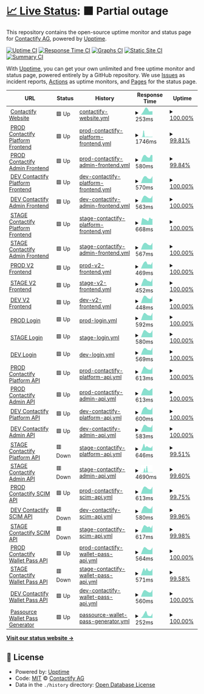 # [📈 Live Status](https://contactify-ag.github.io/upptime): <!--live status--> **🟧 Partial outage**

This repository contains the open-source uptime monitor and status page for [Contactify AG](https://www.contactify.biz), powered by [Upptime](https://github.com/upptime/upptime).

[![Uptime CI](https://github.com/contactify-ag/upptime/workflows/Uptime%20CI/badge.svg)](https://github.com/contactify-ag/upptime/actions?query=workflow%3A%22Uptime+CI%22)
[![Response Time CI](https://github.com/contactify-ag/upptime/workflows/Response%20Time%20CI/badge.svg)](https://github.com/contactify-ag/upptime/actions?query=workflow%3A%22Response+Time+CI%22)
[![Graphs CI](https://github.com/contactify-ag/upptime/workflows/Graphs%20CI/badge.svg)](https://github.com/contactify-ag/upptime/actions?query=workflow%3A%22Graphs+CI%22)
[![Static Site CI](https://github.com/contactify-ag/upptime/workflows/Static%20Site%20CI/badge.svg)](https://github.com/contactify-ag/upptime/actions?query=workflow%3A%22Static+Site+CI%22)
[![Summary CI](https://github.com/contactify-ag/upptime/workflows/Summary%20CI/badge.svg)](https://github.com/contactify-ag/upptime/actions?query=workflow%3A%22Summary+CI%22)

With [Upptime](https://upptime.js.org), you can get your own unlimited and free uptime monitor and status page, powered entirely by a GitHub repository. We use [Issues](https://github.com/contactify-ag/upptime/issues) as incident reports, [Actions](https://github.com/contactify-ag/upptime/actions) as uptime monitors, and [Pages](https://contactify-ag.github.io/upptime) for the status page.

<!--start: status pages-->
<!-- This summary is generated by Upptime (https://github.com/upptime/upptime) -->
<!-- Do not edit this manually, your changes will be overwritten -->
<!-- prettier-ignore -->
| URL | Status | History | Response Time | Uptime |
| --- | ------ | ------- | ------------- | ------ |
| <img alt="" src="https://icons.duckduckgo.com/ip3/www.contactify.io.ico" height="13"> [Contactify Website](https://www.contactify.io) | 🟩 Up | [contactify-website.yml](https://github.com/Contactify-AG/upptime/commits/HEAD/history/contactify-website.yml) | <details><summary><img alt="Response time graph" src="./graphs/contactify-website/response-time-week.png" height="20"> 253ms</summary><br><a href="https://status.contactify.biz/history/contactify-website"><img alt="Response time 469" src="https://img.shields.io/endpoint?url=https%3A%2F%2Fraw.githubusercontent.com%2FContactify-AG%2Fupptime%2FHEAD%2Fapi%2Fcontactify-website%2Fresponse-time.json"></a><br><a href="https://status.contactify.biz/history/contactify-website"><img alt="24-hour response time 200" src="https://img.shields.io/endpoint?url=https%3A%2F%2Fraw.githubusercontent.com%2FContactify-AG%2Fupptime%2FHEAD%2Fapi%2Fcontactify-website%2Fresponse-time-day.json"></a><br><a href="https://status.contactify.biz/history/contactify-website"><img alt="7-day response time 253" src="https://img.shields.io/endpoint?url=https%3A%2F%2Fraw.githubusercontent.com%2FContactify-AG%2Fupptime%2FHEAD%2Fapi%2Fcontactify-website%2Fresponse-time-week.json"></a><br><a href="https://status.contactify.biz/history/contactify-website"><img alt="30-day response time 241" src="https://img.shields.io/endpoint?url=https%3A%2F%2Fraw.githubusercontent.com%2FContactify-AG%2Fupptime%2FHEAD%2Fapi%2Fcontactify-website%2Fresponse-time-month.json"></a><br><a href="https://status.contactify.biz/history/contactify-website"><img alt="1-year response time 480" src="https://img.shields.io/endpoint?url=https%3A%2F%2Fraw.githubusercontent.com%2FContactify-AG%2Fupptime%2FHEAD%2Fapi%2Fcontactify-website%2Fresponse-time-year.json"></a></details> | <details><summary><a href="https://status.contactify.biz/history/contactify-website">100.00%</a></summary><a href="https://status.contactify.biz/history/contactify-website"><img alt="All-time uptime 99.93%" src="https://img.shields.io/endpoint?url=https%3A%2F%2Fraw.githubusercontent.com%2FContactify-AG%2Fupptime%2FHEAD%2Fapi%2Fcontactify-website%2Fuptime.json"></a><br><a href="https://status.contactify.biz/history/contactify-website"><img alt="24-hour uptime 100.00%" src="https://img.shields.io/endpoint?url=https%3A%2F%2Fraw.githubusercontent.com%2FContactify-AG%2Fupptime%2FHEAD%2Fapi%2Fcontactify-website%2Fuptime-day.json"></a><br><a href="https://status.contactify.biz/history/contactify-website"><img alt="7-day uptime 100.00%" src="https://img.shields.io/endpoint?url=https%3A%2F%2Fraw.githubusercontent.com%2FContactify-AG%2Fupptime%2FHEAD%2Fapi%2Fcontactify-website%2Fuptime-week.json"></a><br><a href="https://status.contactify.biz/history/contactify-website"><img alt="30-day uptime 100.00%" src="https://img.shields.io/endpoint?url=https%3A%2F%2Fraw.githubusercontent.com%2FContactify-AG%2Fupptime%2FHEAD%2Fapi%2Fcontactify-website%2Fuptime-month.json"></a><br><a href="https://status.contactify.biz/history/contactify-website"><img alt="1-year uptime 100.00%" src="https://img.shields.io/endpoint?url=https%3A%2F%2Fraw.githubusercontent.com%2FContactify-AG%2Fupptime%2FHEAD%2Fapi%2Fcontactify-website%2Fuptime-year.json"></a></details>
| <img alt="" src="https://icons.duckduckgo.com/ip3/contacts.contactify.biz.ico" height="13"> [PROD Contactify Platform Frontend](https://contacts.contactify.biz) | 🟩 Up | [prod-contactify-platform-frontend.yml](https://github.com/Contactify-AG/upptime/commits/HEAD/history/prod-contactify-platform-frontend.yml) | <details><summary><img alt="Response time graph" src="./graphs/prod-contactify-platform-frontend/response-time-week.png" height="20"> 1746ms</summary><br><a href="https://status.contactify.biz/history/prod-contactify-platform-frontend"><img alt="Response time 680" src="https://img.shields.io/endpoint?url=https%3A%2F%2Fraw.githubusercontent.com%2FContactify-AG%2Fupptime%2FHEAD%2Fapi%2Fprod-contactify-platform-frontend%2Fresponse-time.json"></a><br><a href="https://status.contactify.biz/history/prod-contactify-platform-frontend"><img alt="24-hour response time 707" src="https://img.shields.io/endpoint?url=https%3A%2F%2Fraw.githubusercontent.com%2FContactify-AG%2Fupptime%2FHEAD%2Fapi%2Fprod-contactify-platform-frontend%2Fresponse-time-day.json"></a><br><a href="https://status.contactify.biz/history/prod-contactify-platform-frontend"><img alt="7-day response time 1746" src="https://img.shields.io/endpoint?url=https%3A%2F%2Fraw.githubusercontent.com%2FContactify-AG%2Fupptime%2FHEAD%2Fapi%2Fprod-contactify-platform-frontend%2Fresponse-time-week.json"></a><br><a href="https://status.contactify.biz/history/prod-contactify-platform-frontend"><img alt="30-day response time 912" src="https://img.shields.io/endpoint?url=https%3A%2F%2Fraw.githubusercontent.com%2FContactify-AG%2Fupptime%2FHEAD%2Fapi%2Fprod-contactify-platform-frontend%2Fresponse-time-month.json"></a><br><a href="https://status.contactify.biz/history/prod-contactify-platform-frontend"><img alt="1-year response time 672" src="https://img.shields.io/endpoint?url=https%3A%2F%2Fraw.githubusercontent.com%2FContactify-AG%2Fupptime%2FHEAD%2Fapi%2Fprod-contactify-platform-frontend%2Fresponse-time-year.json"></a></details> | <details><summary><a href="https://status.contactify.biz/history/prod-contactify-platform-frontend">99.81%</a></summary><a href="https://status.contactify.biz/history/prod-contactify-platform-frontend"><img alt="All-time uptime 99.98%" src="https://img.shields.io/endpoint?url=https%3A%2F%2Fraw.githubusercontent.com%2FContactify-AG%2Fupptime%2FHEAD%2Fapi%2Fprod-contactify-platform-frontend%2Fuptime.json"></a><br><a href="https://status.contactify.biz/history/prod-contactify-platform-frontend"><img alt="24-hour uptime 98.69%" src="https://img.shields.io/endpoint?url=https%3A%2F%2Fraw.githubusercontent.com%2FContactify-AG%2Fupptime%2FHEAD%2Fapi%2Fprod-contactify-platform-frontend%2Fuptime-day.json"></a><br><a href="https://status.contactify.biz/history/prod-contactify-platform-frontend"><img alt="7-day uptime 99.81%" src="https://img.shields.io/endpoint?url=https%3A%2F%2Fraw.githubusercontent.com%2FContactify-AG%2Fupptime%2FHEAD%2Fapi%2Fprod-contactify-platform-frontend%2Fuptime-week.json"></a><br><a href="https://status.contactify.biz/history/prod-contactify-platform-frontend"><img alt="30-day uptime 99.96%" src="https://img.shields.io/endpoint?url=https%3A%2F%2Fraw.githubusercontent.com%2FContactify-AG%2Fupptime%2FHEAD%2Fapi%2Fprod-contactify-platform-frontend%2Fuptime-month.json"></a><br><a href="https://status.contactify.biz/history/prod-contactify-platform-frontend"><img alt="1-year uptime 99.98%" src="https://img.shields.io/endpoint?url=https%3A%2F%2Fraw.githubusercontent.com%2FContactify-AG%2Fupptime%2FHEAD%2Fapi%2Fprod-contactify-platform-frontend%2Fuptime-year.json"></a></details>
| <img alt="" src="https://icons.duckduckgo.com/ip3/contacts-admin.contactify.biz.ico" height="13"> [PROD Contactify Admin Frontend](https://contacts-admin.contactify.biz) | 🟩 Up | [prod-contactify-admin-frontend.yml](https://github.com/Contactify-AG/upptime/commits/HEAD/history/prod-contactify-admin-frontend.yml) | <details><summary><img alt="Response time graph" src="./graphs/prod-contactify-admin-frontend/response-time-week.png" height="20"> 580ms</summary><br><a href="https://status.contactify.biz/history/prod-contactify-admin-frontend"><img alt="Response time 648" src="https://img.shields.io/endpoint?url=https%3A%2F%2Fraw.githubusercontent.com%2FContactify-AG%2Fupptime%2FHEAD%2Fapi%2Fprod-contactify-admin-frontend%2Fresponse-time.json"></a><br><a href="https://status.contactify.biz/history/prod-contactify-admin-frontend"><img alt="24-hour response time 698" src="https://img.shields.io/endpoint?url=https%3A%2F%2Fraw.githubusercontent.com%2FContactify-AG%2Fupptime%2FHEAD%2Fapi%2Fprod-contactify-admin-frontend%2Fresponse-time-day.json"></a><br><a href="https://status.contactify.biz/history/prod-contactify-admin-frontend"><img alt="7-day response time 580" src="https://img.shields.io/endpoint?url=https%3A%2F%2Fraw.githubusercontent.com%2FContactify-AG%2Fupptime%2FHEAD%2Fapi%2Fprod-contactify-admin-frontend%2Fresponse-time-week.json"></a><br><a href="https://status.contactify.biz/history/prod-contactify-admin-frontend"><img alt="30-day response time 580" src="https://img.shields.io/endpoint?url=https%3A%2F%2Fraw.githubusercontent.com%2FContactify-AG%2Fupptime%2FHEAD%2Fapi%2Fprod-contactify-admin-frontend%2Fresponse-time-month.json"></a><br><a href="https://status.contactify.biz/history/prod-contactify-admin-frontend"><img alt="1-year response time 627" src="https://img.shields.io/endpoint?url=https%3A%2F%2Fraw.githubusercontent.com%2FContactify-AG%2Fupptime%2FHEAD%2Fapi%2Fprod-contactify-admin-frontend%2Fresponse-time-year.json"></a></details> | <details><summary><a href="https://status.contactify.biz/history/prod-contactify-admin-frontend">99.84%</a></summary><a href="https://status.contactify.biz/history/prod-contactify-admin-frontend"><img alt="All-time uptime 99.99%" src="https://img.shields.io/endpoint?url=https%3A%2F%2Fraw.githubusercontent.com%2FContactify-AG%2Fupptime%2FHEAD%2Fapi%2Fprod-contactify-admin-frontend%2Fuptime.json"></a><br><a href="https://status.contactify.biz/history/prod-contactify-admin-frontend"><img alt="24-hour uptime 98.89%" src="https://img.shields.io/endpoint?url=https%3A%2F%2Fraw.githubusercontent.com%2FContactify-AG%2Fupptime%2FHEAD%2Fapi%2Fprod-contactify-admin-frontend%2Fuptime-day.json"></a><br><a href="https://status.contactify.biz/history/prod-contactify-admin-frontend"><img alt="7-day uptime 99.84%" src="https://img.shields.io/endpoint?url=https%3A%2F%2Fraw.githubusercontent.com%2FContactify-AG%2Fupptime%2FHEAD%2Fapi%2Fprod-contactify-admin-frontend%2Fuptime-week.json"></a><br><a href="https://status.contactify.biz/history/prod-contactify-admin-frontend"><img alt="30-day uptime 99.96%" src="https://img.shields.io/endpoint?url=https%3A%2F%2Fraw.githubusercontent.com%2FContactify-AG%2Fupptime%2FHEAD%2Fapi%2Fprod-contactify-admin-frontend%2Fuptime-month.json"></a><br><a href="https://status.contactify.biz/history/prod-contactify-admin-frontend"><img alt="1-year uptime 99.99%" src="https://img.shields.io/endpoint?url=https%3A%2F%2Fraw.githubusercontent.com%2FContactify-AG%2Fupptime%2FHEAD%2Fapi%2Fprod-contactify-admin-frontend%2Fuptime-year.json"></a></details>
| <img alt="" src="https://icons.duckduckgo.com/ip3/contacts.dev.contactify.biz.ico" height="13"> [DEV Contactify Platform Frontend](https://contacts.dev.contactify.biz) | 🟩 Up | [dev-contactify-platform-frontend.yml](https://github.com/Contactify-AG/upptime/commits/HEAD/history/dev-contactify-platform-frontend.yml) | <details><summary><img alt="Response time graph" src="./graphs/dev-contactify-platform-frontend/response-time-week.png" height="20"> 570ms</summary><br><a href="https://status.contactify.biz/history/dev-contactify-platform-frontend"><img alt="Response time 644" src="https://img.shields.io/endpoint?url=https%3A%2F%2Fraw.githubusercontent.com%2FContactify-AG%2Fupptime%2FHEAD%2Fapi%2Fdev-contactify-platform-frontend%2Fresponse-time.json"></a><br><a href="https://status.contactify.biz/history/dev-contactify-platform-frontend"><img alt="24-hour response time 721" src="https://img.shields.io/endpoint?url=https%3A%2F%2Fraw.githubusercontent.com%2FContactify-AG%2Fupptime%2FHEAD%2Fapi%2Fdev-contactify-platform-frontend%2Fresponse-time-day.json"></a><br><a href="https://status.contactify.biz/history/dev-contactify-platform-frontend"><img alt="7-day response time 570" src="https://img.shields.io/endpoint?url=https%3A%2F%2Fraw.githubusercontent.com%2FContactify-AG%2Fupptime%2FHEAD%2Fapi%2Fdev-contactify-platform-frontend%2Fresponse-time-week.json"></a><br><a href="https://status.contactify.biz/history/dev-contactify-platform-frontend"><img alt="30-day response time 559" src="https://img.shields.io/endpoint?url=https%3A%2F%2Fraw.githubusercontent.com%2FContactify-AG%2Fupptime%2FHEAD%2Fapi%2Fdev-contactify-platform-frontend%2Fresponse-time-month.json"></a><br><a href="https://status.contactify.biz/history/dev-contactify-platform-frontend"><img alt="1-year response time 626" src="https://img.shields.io/endpoint?url=https%3A%2F%2Fraw.githubusercontent.com%2FContactify-AG%2Fupptime%2FHEAD%2Fapi%2Fdev-contactify-platform-frontend%2Fresponse-time-year.json"></a></details> | <details><summary><a href="https://status.contactify.biz/history/dev-contactify-platform-frontend">100.00%</a></summary><a href="https://status.contactify.biz/history/dev-contactify-platform-frontend"><img alt="All-time uptime 99.82%" src="https://img.shields.io/endpoint?url=https%3A%2F%2Fraw.githubusercontent.com%2FContactify-AG%2Fupptime%2FHEAD%2Fapi%2Fdev-contactify-platform-frontend%2Fuptime.json"></a><br><a href="https://status.contactify.biz/history/dev-contactify-platform-frontend"><img alt="24-hour uptime 100.00%" src="https://img.shields.io/endpoint?url=https%3A%2F%2Fraw.githubusercontent.com%2FContactify-AG%2Fupptime%2FHEAD%2Fapi%2Fdev-contactify-platform-frontend%2Fuptime-day.json"></a><br><a href="https://status.contactify.biz/history/dev-contactify-platform-frontend"><img alt="7-day uptime 100.00%" src="https://img.shields.io/endpoint?url=https%3A%2F%2Fraw.githubusercontent.com%2FContactify-AG%2Fupptime%2FHEAD%2Fapi%2Fdev-contactify-platform-frontend%2Fuptime-week.json"></a><br><a href="https://status.contactify.biz/history/dev-contactify-platform-frontend"><img alt="30-day uptime 100.00%" src="https://img.shields.io/endpoint?url=https%3A%2F%2Fraw.githubusercontent.com%2FContactify-AG%2Fupptime%2FHEAD%2Fapi%2Fdev-contactify-platform-frontend%2Fuptime-month.json"></a><br><a href="https://status.contactify.biz/history/dev-contactify-platform-frontend"><img alt="1-year uptime 99.99%" src="https://img.shields.io/endpoint?url=https%3A%2F%2Fraw.githubusercontent.com%2FContactify-AG%2Fupptime%2FHEAD%2Fapi%2Fdev-contactify-platform-frontend%2Fuptime-year.json"></a></details>
| <img alt="" src="https://icons.duckduckgo.com/ip3/contacts-admin.dev.contactify.biz.ico" height="13"> [DEV Contactify Admin Frontend](https://contacts-admin.dev.contactify.biz) | 🟩 Up | [dev-contactify-admin-frontend.yml](https://github.com/Contactify-AG/upptime/commits/HEAD/history/dev-contactify-admin-frontend.yml) | <details><summary><img alt="Response time graph" src="./graphs/dev-contactify-admin-frontend/response-time-week.png" height="20"> 563ms</summary><br><a href="https://status.contactify.biz/history/dev-contactify-admin-frontend"><img alt="Response time 644" src="https://img.shields.io/endpoint?url=https%3A%2F%2Fraw.githubusercontent.com%2FContactify-AG%2Fupptime%2FHEAD%2Fapi%2Fdev-contactify-admin-frontend%2Fresponse-time.json"></a><br><a href="https://status.contactify.biz/history/dev-contactify-admin-frontend"><img alt="24-hour response time 709" src="https://img.shields.io/endpoint?url=https%3A%2F%2Fraw.githubusercontent.com%2FContactify-AG%2Fupptime%2FHEAD%2Fapi%2Fdev-contactify-admin-frontend%2Fresponse-time-day.json"></a><br><a href="https://status.contactify.biz/history/dev-contactify-admin-frontend"><img alt="7-day response time 563" src="https://img.shields.io/endpoint?url=https%3A%2F%2Fraw.githubusercontent.com%2FContactify-AG%2Fupptime%2FHEAD%2Fapi%2Fdev-contactify-admin-frontend%2Fresponse-time-week.json"></a><br><a href="https://status.contactify.biz/history/dev-contactify-admin-frontend"><img alt="30-day response time 573" src="https://img.shields.io/endpoint?url=https%3A%2F%2Fraw.githubusercontent.com%2FContactify-AG%2Fupptime%2FHEAD%2Fapi%2Fdev-contactify-admin-frontend%2Fresponse-time-month.json"></a><br><a href="https://status.contactify.biz/history/dev-contactify-admin-frontend"><img alt="1-year response time 612" src="https://img.shields.io/endpoint?url=https%3A%2F%2Fraw.githubusercontent.com%2FContactify-AG%2Fupptime%2FHEAD%2Fapi%2Fdev-contactify-admin-frontend%2Fresponse-time-year.json"></a></details> | <details><summary><a href="https://status.contactify.biz/history/dev-contactify-admin-frontend">100.00%</a></summary><a href="https://status.contactify.biz/history/dev-contactify-admin-frontend"><img alt="All-time uptime 99.99%" src="https://img.shields.io/endpoint?url=https%3A%2F%2Fraw.githubusercontent.com%2FContactify-AG%2Fupptime%2FHEAD%2Fapi%2Fdev-contactify-admin-frontend%2Fuptime.json"></a><br><a href="https://status.contactify.biz/history/dev-contactify-admin-frontend"><img alt="24-hour uptime 100.00%" src="https://img.shields.io/endpoint?url=https%3A%2F%2Fraw.githubusercontent.com%2FContactify-AG%2Fupptime%2FHEAD%2Fapi%2Fdev-contactify-admin-frontend%2Fuptime-day.json"></a><br><a href="https://status.contactify.biz/history/dev-contactify-admin-frontend"><img alt="7-day uptime 100.00%" src="https://img.shields.io/endpoint?url=https%3A%2F%2Fraw.githubusercontent.com%2FContactify-AG%2Fupptime%2FHEAD%2Fapi%2Fdev-contactify-admin-frontend%2Fuptime-week.json"></a><br><a href="https://status.contactify.biz/history/dev-contactify-admin-frontend"><img alt="30-day uptime 100.00%" src="https://img.shields.io/endpoint?url=https%3A%2F%2Fraw.githubusercontent.com%2FContactify-AG%2Fupptime%2FHEAD%2Fapi%2Fdev-contactify-admin-frontend%2Fuptime-month.json"></a><br><a href="https://status.contactify.biz/history/dev-contactify-admin-frontend"><img alt="1-year uptime 99.99%" src="https://img.shields.io/endpoint?url=https%3A%2F%2Fraw.githubusercontent.com%2FContactify-AG%2Fupptime%2FHEAD%2Fapi%2Fdev-contactify-admin-frontend%2Fuptime-year.json"></a></details>
| <img alt="" src="https://icons.duckduckgo.com/ip3/contacts-test.contactify.biz.ico" height="13"> [STAGE Contactify Platform Frontend](https://contacts-test.contactify.biz) | 🟩 Up | [stage-contactify-platform-frontend.yml](https://github.com/Contactify-AG/upptime/commits/HEAD/history/stage-contactify-platform-frontend.yml) | <details><summary><img alt="Response time graph" src="./graphs/stage-contactify-platform-frontend/response-time-week.png" height="20"> 668ms</summary><br><a href="https://status.contactify.biz/history/stage-contactify-platform-frontend"><img alt="Response time 638" src="https://img.shields.io/endpoint?url=https%3A%2F%2Fraw.githubusercontent.com%2FContactify-AG%2Fupptime%2FHEAD%2Fapi%2Fstage-contactify-platform-frontend%2Fresponse-time.json"></a><br><a href="https://status.contactify.biz/history/stage-contactify-platform-frontend"><img alt="24-hour response time 697" src="https://img.shields.io/endpoint?url=https%3A%2F%2Fraw.githubusercontent.com%2FContactify-AG%2Fupptime%2FHEAD%2Fapi%2Fstage-contactify-platform-frontend%2Fresponse-time-day.json"></a><br><a href="https://status.contactify.biz/history/stage-contactify-platform-frontend"><img alt="7-day response time 668" src="https://img.shields.io/endpoint?url=https%3A%2F%2Fraw.githubusercontent.com%2FContactify-AG%2Fupptime%2FHEAD%2Fapi%2Fstage-contactify-platform-frontend%2Fresponse-time-week.json"></a><br><a href="https://status.contactify.biz/history/stage-contactify-platform-frontend"><img alt="30-day response time 575" src="https://img.shields.io/endpoint?url=https%3A%2F%2Fraw.githubusercontent.com%2FContactify-AG%2Fupptime%2FHEAD%2Fapi%2Fstage-contactify-platform-frontend%2Fresponse-time-month.json"></a><br><a href="https://status.contactify.biz/history/stage-contactify-platform-frontend"><img alt="1-year response time 621" src="https://img.shields.io/endpoint?url=https%3A%2F%2Fraw.githubusercontent.com%2FContactify-AG%2Fupptime%2FHEAD%2Fapi%2Fstage-contactify-platform-frontend%2Fresponse-time-year.json"></a></details> | <details><summary><a href="https://status.contactify.biz/history/stage-contactify-platform-frontend">100.00%</a></summary><a href="https://status.contactify.biz/history/stage-contactify-platform-frontend"><img alt="All-time uptime 99.99%" src="https://img.shields.io/endpoint?url=https%3A%2F%2Fraw.githubusercontent.com%2FContactify-AG%2Fupptime%2FHEAD%2Fapi%2Fstage-contactify-platform-frontend%2Fuptime.json"></a><br><a href="https://status.contactify.biz/history/stage-contactify-platform-frontend"><img alt="24-hour uptime 100.00%" src="https://img.shields.io/endpoint?url=https%3A%2F%2Fraw.githubusercontent.com%2FContactify-AG%2Fupptime%2FHEAD%2Fapi%2Fstage-contactify-platform-frontend%2Fuptime-day.json"></a><br><a href="https://status.contactify.biz/history/stage-contactify-platform-frontend"><img alt="7-day uptime 100.00%" src="https://img.shields.io/endpoint?url=https%3A%2F%2Fraw.githubusercontent.com%2FContactify-AG%2Fupptime%2FHEAD%2Fapi%2Fstage-contactify-platform-frontend%2Fuptime-week.json"></a><br><a href="https://status.contactify.biz/history/stage-contactify-platform-frontend"><img alt="30-day uptime 100.00%" src="https://img.shields.io/endpoint?url=https%3A%2F%2Fraw.githubusercontent.com%2FContactify-AG%2Fupptime%2FHEAD%2Fapi%2Fstage-contactify-platform-frontend%2Fuptime-month.json"></a><br><a href="https://status.contactify.biz/history/stage-contactify-platform-frontend"><img alt="1-year uptime 99.99%" src="https://img.shields.io/endpoint?url=https%3A%2F%2Fraw.githubusercontent.com%2FContactify-AG%2Fupptime%2FHEAD%2Fapi%2Fstage-contactify-platform-frontend%2Fuptime-year.json"></a></details>
| <img alt="" src="https://icons.duckduckgo.com/ip3/contacts-admin-test.contactify.biz.ico" height="13"> [STAGE Contactify Admin Frontend](https://contacts-admin-test.contactify.biz) | 🟩 Up | [stage-contactify-admin-frontend.yml](https://github.com/Contactify-AG/upptime/commits/HEAD/history/stage-contactify-admin-frontend.yml) | <details><summary><img alt="Response time graph" src="./graphs/stage-contactify-admin-frontend/response-time-week.png" height="20"> 567ms</summary><br><a href="https://status.contactify.biz/history/stage-contactify-admin-frontend"><img alt="Response time 620" src="https://img.shields.io/endpoint?url=https%3A%2F%2Fraw.githubusercontent.com%2FContactify-AG%2Fupptime%2FHEAD%2Fapi%2Fstage-contactify-admin-frontend%2Fresponse-time.json"></a><br><a href="https://status.contactify.biz/history/stage-contactify-admin-frontend"><img alt="24-hour response time 705" src="https://img.shields.io/endpoint?url=https%3A%2F%2Fraw.githubusercontent.com%2FContactify-AG%2Fupptime%2FHEAD%2Fapi%2Fstage-contactify-admin-frontend%2Fresponse-time-day.json"></a><br><a href="https://status.contactify.biz/history/stage-contactify-admin-frontend"><img alt="7-day response time 567" src="https://img.shields.io/endpoint?url=https%3A%2F%2Fraw.githubusercontent.com%2FContactify-AG%2Fupptime%2FHEAD%2Fapi%2Fstage-contactify-admin-frontend%2Fresponse-time-week.json"></a><br><a href="https://status.contactify.biz/history/stage-contactify-admin-frontend"><img alt="30-day response time 550" src="https://img.shields.io/endpoint?url=https%3A%2F%2Fraw.githubusercontent.com%2FContactify-AG%2Fupptime%2FHEAD%2Fapi%2Fstage-contactify-admin-frontend%2Fresponse-time-month.json"></a><br><a href="https://status.contactify.biz/history/stage-contactify-admin-frontend"><img alt="1-year response time 615" src="https://img.shields.io/endpoint?url=https%3A%2F%2Fraw.githubusercontent.com%2FContactify-AG%2Fupptime%2FHEAD%2Fapi%2Fstage-contactify-admin-frontend%2Fresponse-time-year.json"></a></details> | <details><summary><a href="https://status.contactify.biz/history/stage-contactify-admin-frontend">100.00%</a></summary><a href="https://status.contactify.biz/history/stage-contactify-admin-frontend"><img alt="All-time uptime 99.99%" src="https://img.shields.io/endpoint?url=https%3A%2F%2Fraw.githubusercontent.com%2FContactify-AG%2Fupptime%2FHEAD%2Fapi%2Fstage-contactify-admin-frontend%2Fuptime.json"></a><br><a href="https://status.contactify.biz/history/stage-contactify-admin-frontend"><img alt="24-hour uptime 100.00%" src="https://img.shields.io/endpoint?url=https%3A%2F%2Fraw.githubusercontent.com%2FContactify-AG%2Fupptime%2FHEAD%2Fapi%2Fstage-contactify-admin-frontend%2Fuptime-day.json"></a><br><a href="https://status.contactify.biz/history/stage-contactify-admin-frontend"><img alt="7-day uptime 100.00%" src="https://img.shields.io/endpoint?url=https%3A%2F%2Fraw.githubusercontent.com%2FContactify-AG%2Fupptime%2FHEAD%2Fapi%2Fstage-contactify-admin-frontend%2Fuptime-week.json"></a><br><a href="https://status.contactify.biz/history/stage-contactify-admin-frontend"><img alt="30-day uptime 100.00%" src="https://img.shields.io/endpoint?url=https%3A%2F%2Fraw.githubusercontent.com%2FContactify-AG%2Fupptime%2FHEAD%2Fapi%2Fstage-contactify-admin-frontend%2Fuptime-month.json"></a><br><a href="https://status.contactify.biz/history/stage-contactify-admin-frontend"><img alt="1-year uptime 99.99%" src="https://img.shields.io/endpoint?url=https%3A%2F%2Fraw.githubusercontent.com%2FContactify-AG%2Fupptime%2FHEAD%2Fapi%2Fstage-contactify-admin-frontend%2Fuptime-year.json"></a></details>
| <img alt="" src="https://icons.duckduckgo.com/ip3/health.contactify.app.ico" height="13"> [PROD V2 Frontend](https://health.contactify.app/health) | 🟩 Up | [prod-v2-frontend.yml](https://github.com/Contactify-AG/upptime/commits/HEAD/history/prod-v2-frontend.yml) | <details><summary><img alt="Response time graph" src="./graphs/prod-v2-frontend/response-time-week.png" height="20"> 469ms</summary><br><a href="https://status.contactify.biz/history/prod-v2-frontend"><img alt="Response time 448" src="https://img.shields.io/endpoint?url=https%3A%2F%2Fraw.githubusercontent.com%2FContactify-AG%2Fupptime%2FHEAD%2Fapi%2Fprod-v2-frontend%2Fresponse-time.json"></a><br><a href="https://status.contactify.biz/history/prod-v2-frontend"><img alt="24-hour response time 594" src="https://img.shields.io/endpoint?url=https%3A%2F%2Fraw.githubusercontent.com%2FContactify-AG%2Fupptime%2FHEAD%2Fapi%2Fprod-v2-frontend%2Fresponse-time-day.json"></a><br><a href="https://status.contactify.biz/history/prod-v2-frontend"><img alt="7-day response time 469" src="https://img.shields.io/endpoint?url=https%3A%2F%2Fraw.githubusercontent.com%2FContactify-AG%2Fupptime%2FHEAD%2Fapi%2Fprod-v2-frontend%2Fresponse-time-week.json"></a><br><a href="https://status.contactify.biz/history/prod-v2-frontend"><img alt="30-day response time 452" src="https://img.shields.io/endpoint?url=https%3A%2F%2Fraw.githubusercontent.com%2FContactify-AG%2Fupptime%2FHEAD%2Fapi%2Fprod-v2-frontend%2Fresponse-time-month.json"></a><br><a href="https://status.contactify.biz/history/prod-v2-frontend"><img alt="1-year response time 448" src="https://img.shields.io/endpoint?url=https%3A%2F%2Fraw.githubusercontent.com%2FContactify-AG%2Fupptime%2FHEAD%2Fapi%2Fprod-v2-frontend%2Fresponse-time-year.json"></a></details> | <details><summary><a href="https://status.contactify.biz/history/prod-v2-frontend">100.00%</a></summary><a href="https://status.contactify.biz/history/prod-v2-frontend"><img alt="All-time uptime 100.00%" src="https://img.shields.io/endpoint?url=https%3A%2F%2Fraw.githubusercontent.com%2FContactify-AG%2Fupptime%2FHEAD%2Fapi%2Fprod-v2-frontend%2Fuptime.json"></a><br><a href="https://status.contactify.biz/history/prod-v2-frontend"><img alt="24-hour uptime 100.00%" src="https://img.shields.io/endpoint?url=https%3A%2F%2Fraw.githubusercontent.com%2FContactify-AG%2Fupptime%2FHEAD%2Fapi%2Fprod-v2-frontend%2Fuptime-day.json"></a><br><a href="https://status.contactify.biz/history/prod-v2-frontend"><img alt="7-day uptime 100.00%" src="https://img.shields.io/endpoint?url=https%3A%2F%2Fraw.githubusercontent.com%2FContactify-AG%2Fupptime%2FHEAD%2Fapi%2Fprod-v2-frontend%2Fuptime-week.json"></a><br><a href="https://status.contactify.biz/history/prod-v2-frontend"><img alt="30-day uptime 100.00%" src="https://img.shields.io/endpoint?url=https%3A%2F%2Fraw.githubusercontent.com%2FContactify-AG%2Fupptime%2FHEAD%2Fapi%2Fprod-v2-frontend%2Fuptime-month.json"></a><br><a href="https://status.contactify.biz/history/prod-v2-frontend"><img alt="1-year uptime 100.00%" src="https://img.shields.io/endpoint?url=https%3A%2F%2Fraw.githubusercontent.com%2FContactify-AG%2Fupptime%2FHEAD%2Fapi%2Fprod-v2-frontend%2Fuptime-year.json"></a></details>
| <img alt="" src="https://icons.duckduckgo.com/ip3/health.stage.contactify.app.ico" height="13"> [STAGE V2 Frontend](https://health.stage.contactify.app/health) | 🟩 Up | [stage-v2-frontend.yml](https://github.com/Contactify-AG/upptime/commits/HEAD/history/stage-v2-frontend.yml) | <details><summary><img alt="Response time graph" src="./graphs/stage-v2-frontend/response-time-week.png" height="20"> 452ms</summary><br><a href="https://status.contactify.biz/history/stage-v2-frontend"><img alt="Response time 440" src="https://img.shields.io/endpoint?url=https%3A%2F%2Fraw.githubusercontent.com%2FContactify-AG%2Fupptime%2FHEAD%2Fapi%2Fstage-v2-frontend%2Fresponse-time.json"></a><br><a href="https://status.contactify.biz/history/stage-v2-frontend"><img alt="24-hour response time 594" src="https://img.shields.io/endpoint?url=https%3A%2F%2Fraw.githubusercontent.com%2FContactify-AG%2Fupptime%2FHEAD%2Fapi%2Fstage-v2-frontend%2Fresponse-time-day.json"></a><br><a href="https://status.contactify.biz/history/stage-v2-frontend"><img alt="7-day response time 452" src="https://img.shields.io/endpoint?url=https%3A%2F%2Fraw.githubusercontent.com%2FContactify-AG%2Fupptime%2FHEAD%2Fapi%2Fstage-v2-frontend%2Fresponse-time-week.json"></a><br><a href="https://status.contactify.biz/history/stage-v2-frontend"><img alt="30-day response time 451" src="https://img.shields.io/endpoint?url=https%3A%2F%2Fraw.githubusercontent.com%2FContactify-AG%2Fupptime%2FHEAD%2Fapi%2Fstage-v2-frontend%2Fresponse-time-month.json"></a><br><a href="https://status.contactify.biz/history/stage-v2-frontend"><img alt="1-year response time 440" src="https://img.shields.io/endpoint?url=https%3A%2F%2Fraw.githubusercontent.com%2FContactify-AG%2Fupptime%2FHEAD%2Fapi%2Fstage-v2-frontend%2Fresponse-time-year.json"></a></details> | <details><summary><a href="https://status.contactify.biz/history/stage-v2-frontend">100.00%</a></summary><a href="https://status.contactify.biz/history/stage-v2-frontend"><img alt="All-time uptime 100.00%" src="https://img.shields.io/endpoint?url=https%3A%2F%2Fraw.githubusercontent.com%2FContactify-AG%2Fupptime%2FHEAD%2Fapi%2Fstage-v2-frontend%2Fuptime.json"></a><br><a href="https://status.contactify.biz/history/stage-v2-frontend"><img alt="24-hour uptime 100.00%" src="https://img.shields.io/endpoint?url=https%3A%2F%2Fraw.githubusercontent.com%2FContactify-AG%2Fupptime%2FHEAD%2Fapi%2Fstage-v2-frontend%2Fuptime-day.json"></a><br><a href="https://status.contactify.biz/history/stage-v2-frontend"><img alt="7-day uptime 100.00%" src="https://img.shields.io/endpoint?url=https%3A%2F%2Fraw.githubusercontent.com%2FContactify-AG%2Fupptime%2FHEAD%2Fapi%2Fstage-v2-frontend%2Fuptime-week.json"></a><br><a href="https://status.contactify.biz/history/stage-v2-frontend"><img alt="30-day uptime 100.00%" src="https://img.shields.io/endpoint?url=https%3A%2F%2Fraw.githubusercontent.com%2FContactify-AG%2Fupptime%2FHEAD%2Fapi%2Fstage-v2-frontend%2Fuptime-month.json"></a><br><a href="https://status.contactify.biz/history/stage-v2-frontend"><img alt="1-year uptime 100.00%" src="https://img.shields.io/endpoint?url=https%3A%2F%2Fraw.githubusercontent.com%2FContactify-AG%2Fupptime%2FHEAD%2Fapi%2Fstage-v2-frontend%2Fuptime-year.json"></a></details>
| <img alt="" src="https://icons.duckduckgo.com/ip3/health.dev.contactify.app.ico" height="13"> [DEV V2 Frontend](https://health.dev.contactify.app/health) | 🟩 Up | [dev-v2-frontend.yml](https://github.com/Contactify-AG/upptime/commits/HEAD/history/dev-v2-frontend.yml) | <details><summary><img alt="Response time graph" src="./graphs/dev-v2-frontend/response-time-week.png" height="20"> 448ms</summary><br><a href="https://status.contactify.biz/history/dev-v2-frontend"><img alt="Response time 426" src="https://img.shields.io/endpoint?url=https%3A%2F%2Fraw.githubusercontent.com%2FContactify-AG%2Fupptime%2FHEAD%2Fapi%2Fdev-v2-frontend%2Fresponse-time.json"></a><br><a href="https://status.contactify.biz/history/dev-v2-frontend"><img alt="24-hour response time 571" src="https://img.shields.io/endpoint?url=https%3A%2F%2Fraw.githubusercontent.com%2FContactify-AG%2Fupptime%2FHEAD%2Fapi%2Fdev-v2-frontend%2Fresponse-time-day.json"></a><br><a href="https://status.contactify.biz/history/dev-v2-frontend"><img alt="7-day response time 448" src="https://img.shields.io/endpoint?url=https%3A%2F%2Fraw.githubusercontent.com%2FContactify-AG%2Fupptime%2FHEAD%2Fapi%2Fdev-v2-frontend%2Fresponse-time-week.json"></a><br><a href="https://status.contactify.biz/history/dev-v2-frontend"><img alt="30-day response time 437" src="https://img.shields.io/endpoint?url=https%3A%2F%2Fraw.githubusercontent.com%2FContactify-AG%2Fupptime%2FHEAD%2Fapi%2Fdev-v2-frontend%2Fresponse-time-month.json"></a><br><a href="https://status.contactify.biz/history/dev-v2-frontend"><img alt="1-year response time 426" src="https://img.shields.io/endpoint?url=https%3A%2F%2Fraw.githubusercontent.com%2FContactify-AG%2Fupptime%2FHEAD%2Fapi%2Fdev-v2-frontend%2Fresponse-time-year.json"></a></details> | <details><summary><a href="https://status.contactify.biz/history/dev-v2-frontend">100.00%</a></summary><a href="https://status.contactify.biz/history/dev-v2-frontend"><img alt="All-time uptime 100.00%" src="https://img.shields.io/endpoint?url=https%3A%2F%2Fraw.githubusercontent.com%2FContactify-AG%2Fupptime%2FHEAD%2Fapi%2Fdev-v2-frontend%2Fuptime.json"></a><br><a href="https://status.contactify.biz/history/dev-v2-frontend"><img alt="24-hour uptime 100.00%" src="https://img.shields.io/endpoint?url=https%3A%2F%2Fraw.githubusercontent.com%2FContactify-AG%2Fupptime%2FHEAD%2Fapi%2Fdev-v2-frontend%2Fuptime-day.json"></a><br><a href="https://status.contactify.biz/history/dev-v2-frontend"><img alt="7-day uptime 100.00%" src="https://img.shields.io/endpoint?url=https%3A%2F%2Fraw.githubusercontent.com%2FContactify-AG%2Fupptime%2FHEAD%2Fapi%2Fdev-v2-frontend%2Fuptime-week.json"></a><br><a href="https://status.contactify.biz/history/dev-v2-frontend"><img alt="30-day uptime 100.00%" src="https://img.shields.io/endpoint?url=https%3A%2F%2Fraw.githubusercontent.com%2FContactify-AG%2Fupptime%2FHEAD%2Fapi%2Fdev-v2-frontend%2Fuptime-month.json"></a><br><a href="https://status.contactify.biz/history/dev-v2-frontend"><img alt="1-year uptime 100.00%" src="https://img.shields.io/endpoint?url=https%3A%2F%2Fraw.githubusercontent.com%2FContactify-AG%2Fupptime%2FHEAD%2Fapi%2Fdev-v2-frontend%2Fuptime-year.json"></a></details>
| <img alt="" src="https://icons.duckduckgo.com/ip3/login.contactify.app.ico" height="13"> [PROD Login](https://login.contactify.app) | 🟩 Up | [prod-login.yml](https://github.com/Contactify-AG/upptime/commits/HEAD/history/prod-login.yml) | <details><summary><img alt="Response time graph" src="./graphs/prod-login/response-time-week.png" height="20"> 592ms</summary><br><a href="https://status.contactify.biz/history/prod-login"><img alt="Response time 594" src="https://img.shields.io/endpoint?url=https%3A%2F%2Fraw.githubusercontent.com%2FContactify-AG%2Fupptime%2FHEAD%2Fapi%2Fprod-login%2Fresponse-time.json"></a><br><a href="https://status.contactify.biz/history/prod-login"><img alt="24-hour response time 777" src="https://img.shields.io/endpoint?url=https%3A%2F%2Fraw.githubusercontent.com%2FContactify-AG%2Fupptime%2FHEAD%2Fapi%2Fprod-login%2Fresponse-time-day.json"></a><br><a href="https://status.contactify.biz/history/prod-login"><img alt="7-day response time 592" src="https://img.shields.io/endpoint?url=https%3A%2F%2Fraw.githubusercontent.com%2FContactify-AG%2Fupptime%2FHEAD%2Fapi%2Fprod-login%2Fresponse-time-week.json"></a><br><a href="https://status.contactify.biz/history/prod-login"><img alt="30-day response time 577" src="https://img.shields.io/endpoint?url=https%3A%2F%2Fraw.githubusercontent.com%2FContactify-AG%2Fupptime%2FHEAD%2Fapi%2Fprod-login%2Fresponse-time-month.json"></a><br><a href="https://status.contactify.biz/history/prod-login"><img alt="1-year response time 594" src="https://img.shields.io/endpoint?url=https%3A%2F%2Fraw.githubusercontent.com%2FContactify-AG%2Fupptime%2FHEAD%2Fapi%2Fprod-login%2Fresponse-time-year.json"></a></details> | <details><summary><a href="https://status.contactify.biz/history/prod-login">100.00%</a></summary><a href="https://status.contactify.biz/history/prod-login"><img alt="All-time uptime 99.99%" src="https://img.shields.io/endpoint?url=https%3A%2F%2Fraw.githubusercontent.com%2FContactify-AG%2Fupptime%2FHEAD%2Fapi%2Fprod-login%2Fuptime.json"></a><br><a href="https://status.contactify.biz/history/prod-login"><img alt="24-hour uptime 100.00%" src="https://img.shields.io/endpoint?url=https%3A%2F%2Fraw.githubusercontent.com%2FContactify-AG%2Fupptime%2FHEAD%2Fapi%2Fprod-login%2Fuptime-day.json"></a><br><a href="https://status.contactify.biz/history/prod-login"><img alt="7-day uptime 100.00%" src="https://img.shields.io/endpoint?url=https%3A%2F%2Fraw.githubusercontent.com%2FContactify-AG%2Fupptime%2FHEAD%2Fapi%2Fprod-login%2Fuptime-week.json"></a><br><a href="https://status.contactify.biz/history/prod-login"><img alt="30-day uptime 100.00%" src="https://img.shields.io/endpoint?url=https%3A%2F%2Fraw.githubusercontent.com%2FContactify-AG%2Fupptime%2FHEAD%2Fapi%2Fprod-login%2Fuptime-month.json"></a><br><a href="https://status.contactify.biz/history/prod-login"><img alt="1-year uptime 99.99%" src="https://img.shields.io/endpoint?url=https%3A%2F%2Fraw.githubusercontent.com%2FContactify-AG%2Fupptime%2FHEAD%2Fapi%2Fprod-login%2Fuptime-year.json"></a></details>
| <img alt="" src="https://icons.duckduckgo.com/ip3/login.stage.contactify.app.ico" height="13"> [STAGE Login](https://login.stage.contactify.app) | 🟩 Up | [stage-login.yml](https://github.com/Contactify-AG/upptime/commits/HEAD/history/stage-login.yml) | <details><summary><img alt="Response time graph" src="./graphs/stage-login/response-time-week.png" height="20"> 580ms</summary><br><a href="https://status.contactify.biz/history/stage-login"><img alt="Response time 551" src="https://img.shields.io/endpoint?url=https%3A%2F%2Fraw.githubusercontent.com%2FContactify-AG%2Fupptime%2FHEAD%2Fapi%2Fstage-login%2Fresponse-time.json"></a><br><a href="https://status.contactify.biz/history/stage-login"><img alt="24-hour response time 757" src="https://img.shields.io/endpoint?url=https%3A%2F%2Fraw.githubusercontent.com%2FContactify-AG%2Fupptime%2FHEAD%2Fapi%2Fstage-login%2Fresponse-time-day.json"></a><br><a href="https://status.contactify.biz/history/stage-login"><img alt="7-day response time 580" src="https://img.shields.io/endpoint?url=https%3A%2F%2Fraw.githubusercontent.com%2FContactify-AG%2Fupptime%2FHEAD%2Fapi%2Fstage-login%2Fresponse-time-week.json"></a><br><a href="https://status.contactify.biz/history/stage-login"><img alt="30-day response time 571" src="https://img.shields.io/endpoint?url=https%3A%2F%2Fraw.githubusercontent.com%2FContactify-AG%2Fupptime%2FHEAD%2Fapi%2Fstage-login%2Fresponse-time-month.json"></a><br><a href="https://status.contactify.biz/history/stage-login"><img alt="1-year response time 551" src="https://img.shields.io/endpoint?url=https%3A%2F%2Fraw.githubusercontent.com%2FContactify-AG%2Fupptime%2FHEAD%2Fapi%2Fstage-login%2Fresponse-time-year.json"></a></details> | <details><summary><a href="https://status.contactify.biz/history/stage-login">100.00%</a></summary><a href="https://status.contactify.biz/history/stage-login"><img alt="All-time uptime 99.84%" src="https://img.shields.io/endpoint?url=https%3A%2F%2Fraw.githubusercontent.com%2FContactify-AG%2Fupptime%2FHEAD%2Fapi%2Fstage-login%2Fuptime.json"></a><br><a href="https://status.contactify.biz/history/stage-login"><img alt="24-hour uptime 100.00%" src="https://img.shields.io/endpoint?url=https%3A%2F%2Fraw.githubusercontent.com%2FContactify-AG%2Fupptime%2FHEAD%2Fapi%2Fstage-login%2Fuptime-day.json"></a><br><a href="https://status.contactify.biz/history/stage-login"><img alt="7-day uptime 100.00%" src="https://img.shields.io/endpoint?url=https%3A%2F%2Fraw.githubusercontent.com%2FContactify-AG%2Fupptime%2FHEAD%2Fapi%2Fstage-login%2Fuptime-week.json"></a><br><a href="https://status.contactify.biz/history/stage-login"><img alt="30-day uptime 100.00%" src="https://img.shields.io/endpoint?url=https%3A%2F%2Fraw.githubusercontent.com%2FContactify-AG%2Fupptime%2FHEAD%2Fapi%2Fstage-login%2Fuptime-month.json"></a><br><a href="https://status.contactify.biz/history/stage-login"><img alt="1-year uptime 99.84%" src="https://img.shields.io/endpoint?url=https%3A%2F%2Fraw.githubusercontent.com%2FContactify-AG%2Fupptime%2FHEAD%2Fapi%2Fstage-login%2Fuptime-year.json"></a></details>
| <img alt="" src="https://icons.duckduckgo.com/ip3/login.dev.contactify.app.ico" height="13"> [DEV Login](https://login.dev.contactify.app) | 🟩 Up | [dev-login.yml](https://github.com/Contactify-AG/upptime/commits/HEAD/history/dev-login.yml) | <details><summary><img alt="Response time graph" src="./graphs/dev-login/response-time-week.png" height="20"> 569ms</summary><br><a href="https://status.contactify.biz/history/dev-login"><img alt="Response time 547" src="https://img.shields.io/endpoint?url=https%3A%2F%2Fraw.githubusercontent.com%2FContactify-AG%2Fupptime%2FHEAD%2Fapi%2Fdev-login%2Fresponse-time.json"></a><br><a href="https://status.contactify.biz/history/dev-login"><img alt="24-hour response time 757" src="https://img.shields.io/endpoint?url=https%3A%2F%2Fraw.githubusercontent.com%2FContactify-AG%2Fupptime%2FHEAD%2Fapi%2Fdev-login%2Fresponse-time-day.json"></a><br><a href="https://status.contactify.biz/history/dev-login"><img alt="7-day response time 569" src="https://img.shields.io/endpoint?url=https%3A%2F%2Fraw.githubusercontent.com%2FContactify-AG%2Fupptime%2FHEAD%2Fapi%2Fdev-login%2Fresponse-time-week.json"></a><br><a href="https://status.contactify.biz/history/dev-login"><img alt="30-day response time 565" src="https://img.shields.io/endpoint?url=https%3A%2F%2Fraw.githubusercontent.com%2FContactify-AG%2Fupptime%2FHEAD%2Fapi%2Fdev-login%2Fresponse-time-month.json"></a><br><a href="https://status.contactify.biz/history/dev-login"><img alt="1-year response time 547" src="https://img.shields.io/endpoint?url=https%3A%2F%2Fraw.githubusercontent.com%2FContactify-AG%2Fupptime%2FHEAD%2Fapi%2Fdev-login%2Fresponse-time-year.json"></a></details> | <details><summary><a href="https://status.contactify.biz/history/dev-login">100.00%</a></summary><a href="https://status.contactify.biz/history/dev-login"><img alt="All-time uptime 99.85%" src="https://img.shields.io/endpoint?url=https%3A%2F%2Fraw.githubusercontent.com%2FContactify-AG%2Fupptime%2FHEAD%2Fapi%2Fdev-login%2Fuptime.json"></a><br><a href="https://status.contactify.biz/history/dev-login"><img alt="24-hour uptime 100.00%" src="https://img.shields.io/endpoint?url=https%3A%2F%2Fraw.githubusercontent.com%2FContactify-AG%2Fupptime%2FHEAD%2Fapi%2Fdev-login%2Fuptime-day.json"></a><br><a href="https://status.contactify.biz/history/dev-login"><img alt="7-day uptime 100.00%" src="https://img.shields.io/endpoint?url=https%3A%2F%2Fraw.githubusercontent.com%2FContactify-AG%2Fupptime%2FHEAD%2Fapi%2Fdev-login%2Fuptime-week.json"></a><br><a href="https://status.contactify.biz/history/dev-login"><img alt="30-day uptime 100.00%" src="https://img.shields.io/endpoint?url=https%3A%2F%2Fraw.githubusercontent.com%2FContactify-AG%2Fupptime%2FHEAD%2Fapi%2Fdev-login%2Fuptime-month.json"></a><br><a href="https://status.contactify.biz/history/dev-login"><img alt="1-year uptime 99.85%" src="https://img.shields.io/endpoint?url=https%3A%2F%2Fraw.githubusercontent.com%2FContactify-AG%2Fupptime%2FHEAD%2Fapi%2Fdev-login%2Fuptime-year.json"></a></details>
| <img alt="" src="https://icons.duckduckgo.com/ip3/contacts-api.contactify.biz.ico" height="13"> [PROD Contactify Platform API](https://contacts-api.contactify.biz/api/health) | 🟩 Up | [prod-contactify-platform-api.yml](https://github.com/Contactify-AG/upptime/commits/HEAD/history/prod-contactify-platform-api.yml) | <details><summary><img alt="Response time graph" src="./graphs/prod-contactify-platform-api/response-time-week.png" height="20"> 613ms</summary><br><a href="https://status.contactify.biz/history/prod-contactify-platform-api"><img alt="Response time 1162" src="https://img.shields.io/endpoint?url=https%3A%2F%2Fraw.githubusercontent.com%2FContactify-AG%2Fupptime%2FHEAD%2Fapi%2Fprod-contactify-platform-api%2Fresponse-time.json"></a><br><a href="https://status.contactify.biz/history/prod-contactify-platform-api"><img alt="24-hour response time 754" src="https://img.shields.io/endpoint?url=https%3A%2F%2Fraw.githubusercontent.com%2FContactify-AG%2Fupptime%2FHEAD%2Fapi%2Fprod-contactify-platform-api%2Fresponse-time-day.json"></a><br><a href="https://status.contactify.biz/history/prod-contactify-platform-api"><img alt="7-day response time 613" src="https://img.shields.io/endpoint?url=https%3A%2F%2Fraw.githubusercontent.com%2FContactify-AG%2Fupptime%2FHEAD%2Fapi%2Fprod-contactify-platform-api%2Fresponse-time-week.json"></a><br><a href="https://status.contactify.biz/history/prod-contactify-platform-api"><img alt="30-day response time 619" src="https://img.shields.io/endpoint?url=https%3A%2F%2Fraw.githubusercontent.com%2FContactify-AG%2Fupptime%2FHEAD%2Fapi%2Fprod-contactify-platform-api%2Fresponse-time-month.json"></a><br><a href="https://status.contactify.biz/history/prod-contactify-platform-api"><img alt="1-year response time 1016" src="https://img.shields.io/endpoint?url=https%3A%2F%2Fraw.githubusercontent.com%2FContactify-AG%2Fupptime%2FHEAD%2Fapi%2Fprod-contactify-platform-api%2Fresponse-time-year.json"></a></details> | <details><summary><a href="https://status.contactify.biz/history/prod-contactify-platform-api">100.00%</a></summary><a href="https://status.contactify.biz/history/prod-contactify-platform-api"><img alt="All-time uptime 99.79%" src="https://img.shields.io/endpoint?url=https%3A%2F%2Fraw.githubusercontent.com%2FContactify-AG%2Fupptime%2FHEAD%2Fapi%2Fprod-contactify-platform-api%2Fuptime.json"></a><br><a href="https://status.contactify.biz/history/prod-contactify-platform-api"><img alt="24-hour uptime 100.00%" src="https://img.shields.io/endpoint?url=https%3A%2F%2Fraw.githubusercontent.com%2FContactify-AG%2Fupptime%2FHEAD%2Fapi%2Fprod-contactify-platform-api%2Fuptime-day.json"></a><br><a href="https://status.contactify.biz/history/prod-contactify-platform-api"><img alt="7-day uptime 100.00%" src="https://img.shields.io/endpoint?url=https%3A%2F%2Fraw.githubusercontent.com%2FContactify-AG%2Fupptime%2FHEAD%2Fapi%2Fprod-contactify-platform-api%2Fuptime-week.json"></a><br><a href="https://status.contactify.biz/history/prod-contactify-platform-api"><img alt="30-day uptime 99.95%" src="https://img.shields.io/endpoint?url=https%3A%2F%2Fraw.githubusercontent.com%2FContactify-AG%2Fupptime%2FHEAD%2Fapi%2Fprod-contactify-platform-api%2Fuptime-month.json"></a><br><a href="https://status.contactify.biz/history/prod-contactify-platform-api"><img alt="1-year uptime 99.88%" src="https://img.shields.io/endpoint?url=https%3A%2F%2Fraw.githubusercontent.com%2FContactify-AG%2Fupptime%2FHEAD%2Fapi%2Fprod-contactify-platform-api%2Fuptime-year.json"></a></details>
| <img alt="" src="https://icons.duckduckgo.com/ip3/contacts-admin-api.contactify.biz.ico" height="13"> [PROD Contactify Admin API](https://contacts-admin-api.contactify.biz/api/health) | 🟩 Up | [prod-contactify-admin-api.yml](https://github.com/Contactify-AG/upptime/commits/HEAD/history/prod-contactify-admin-api.yml) | <details><summary><img alt="Response time graph" src="./graphs/prod-contactify-admin-api/response-time-week.png" height="20"> 613ms</summary><br><a href="https://status.contactify.biz/history/prod-contactify-admin-api"><img alt="Response time 1116" src="https://img.shields.io/endpoint?url=https%3A%2F%2Fraw.githubusercontent.com%2FContactify-AG%2Fupptime%2FHEAD%2Fapi%2Fprod-contactify-admin-api%2Fresponse-time.json"></a><br><a href="https://status.contactify.biz/history/prod-contactify-admin-api"><img alt="24-hour response time 737" src="https://img.shields.io/endpoint?url=https%3A%2F%2Fraw.githubusercontent.com%2FContactify-AG%2Fupptime%2FHEAD%2Fapi%2Fprod-contactify-admin-api%2Fresponse-time-day.json"></a><br><a href="https://status.contactify.biz/history/prod-contactify-admin-api"><img alt="7-day response time 613" src="https://img.shields.io/endpoint?url=https%3A%2F%2Fraw.githubusercontent.com%2FContactify-AG%2Fupptime%2FHEAD%2Fapi%2Fprod-contactify-admin-api%2Fresponse-time-week.json"></a><br><a href="https://status.contactify.biz/history/prod-contactify-admin-api"><img alt="30-day response time 591" src="https://img.shields.io/endpoint?url=https%3A%2F%2Fraw.githubusercontent.com%2FContactify-AG%2Fupptime%2FHEAD%2Fapi%2Fprod-contactify-admin-api%2Fresponse-time-month.json"></a><br><a href="https://status.contactify.biz/history/prod-contactify-admin-api"><img alt="1-year response time 985" src="https://img.shields.io/endpoint?url=https%3A%2F%2Fraw.githubusercontent.com%2FContactify-AG%2Fupptime%2FHEAD%2Fapi%2Fprod-contactify-admin-api%2Fresponse-time-year.json"></a></details> | <details><summary><a href="https://status.contactify.biz/history/prod-contactify-admin-api">100.00%</a></summary><a href="https://status.contactify.biz/history/prod-contactify-admin-api"><img alt="All-time uptime 99.79%" src="https://img.shields.io/endpoint?url=https%3A%2F%2Fraw.githubusercontent.com%2FContactify-AG%2Fupptime%2FHEAD%2Fapi%2Fprod-contactify-admin-api%2Fuptime.json"></a><br><a href="https://status.contactify.biz/history/prod-contactify-admin-api"><img alt="24-hour uptime 100.00%" src="https://img.shields.io/endpoint?url=https%3A%2F%2Fraw.githubusercontent.com%2FContactify-AG%2Fupptime%2FHEAD%2Fapi%2Fprod-contactify-admin-api%2Fuptime-day.json"></a><br><a href="https://status.contactify.biz/history/prod-contactify-admin-api"><img alt="7-day uptime 100.00%" src="https://img.shields.io/endpoint?url=https%3A%2F%2Fraw.githubusercontent.com%2FContactify-AG%2Fupptime%2FHEAD%2Fapi%2Fprod-contactify-admin-api%2Fuptime-week.json"></a><br><a href="https://status.contactify.biz/history/prod-contactify-admin-api"><img alt="30-day uptime 99.95%" src="https://img.shields.io/endpoint?url=https%3A%2F%2Fraw.githubusercontent.com%2FContactify-AG%2Fupptime%2FHEAD%2Fapi%2Fprod-contactify-admin-api%2Fuptime-month.json"></a><br><a href="https://status.contactify.biz/history/prod-contactify-admin-api"><img alt="1-year uptime 99.89%" src="https://img.shields.io/endpoint?url=https%3A%2F%2Fraw.githubusercontent.com%2FContactify-AG%2Fupptime%2FHEAD%2Fapi%2Fprod-contactify-admin-api%2Fuptime-year.json"></a></details>
| <img alt="" src="https://icons.duckduckgo.com/ip3/contacts-api.dev.contactify.biz.ico" height="13"> [DEV Contactify Platform API](https://contacts-api.dev.contactify.biz/api/health) | 🟩 Up | [dev-contactify-platform-api.yml](https://github.com/Contactify-AG/upptime/commits/HEAD/history/dev-contactify-platform-api.yml) | <details><summary><img alt="Response time graph" src="./graphs/dev-contactify-platform-api/response-time-week.png" height="20"> 600ms</summary><br><a href="https://status.contactify.biz/history/dev-contactify-platform-api"><img alt="Response time 900" src="https://img.shields.io/endpoint?url=https%3A%2F%2Fraw.githubusercontent.com%2FContactify-AG%2Fupptime%2FHEAD%2Fapi%2Fdev-contactify-platform-api%2Fresponse-time.json"></a><br><a href="https://status.contactify.biz/history/dev-contactify-platform-api"><img alt="24-hour response time 732" src="https://img.shields.io/endpoint?url=https%3A%2F%2Fraw.githubusercontent.com%2FContactify-AG%2Fupptime%2FHEAD%2Fapi%2Fdev-contactify-platform-api%2Fresponse-time-day.json"></a><br><a href="https://status.contactify.biz/history/dev-contactify-platform-api"><img alt="7-day response time 600" src="https://img.shields.io/endpoint?url=https%3A%2F%2Fraw.githubusercontent.com%2FContactify-AG%2Fupptime%2FHEAD%2Fapi%2Fdev-contactify-platform-api%2Fresponse-time-week.json"></a><br><a href="https://status.contactify.biz/history/dev-contactify-platform-api"><img alt="30-day response time 579" src="https://img.shields.io/endpoint?url=https%3A%2F%2Fraw.githubusercontent.com%2FContactify-AG%2Fupptime%2FHEAD%2Fapi%2Fdev-contactify-platform-api%2Fresponse-time-month.json"></a><br><a href="https://status.contactify.biz/history/dev-contactify-platform-api"><img alt="1-year response time 684" src="https://img.shields.io/endpoint?url=https%3A%2F%2Fraw.githubusercontent.com%2FContactify-AG%2Fupptime%2FHEAD%2Fapi%2Fdev-contactify-platform-api%2Fresponse-time-year.json"></a></details> | <details><summary><a href="https://status.contactify.biz/history/dev-contactify-platform-api">100.00%</a></summary><a href="https://status.contactify.biz/history/dev-contactify-platform-api"><img alt="All-time uptime 99.51%" src="https://img.shields.io/endpoint?url=https%3A%2F%2Fraw.githubusercontent.com%2FContactify-AG%2Fupptime%2FHEAD%2Fapi%2Fdev-contactify-platform-api%2Fuptime.json"></a><br><a href="https://status.contactify.biz/history/dev-contactify-platform-api"><img alt="24-hour uptime 100.00%" src="https://img.shields.io/endpoint?url=https%3A%2F%2Fraw.githubusercontent.com%2FContactify-AG%2Fupptime%2FHEAD%2Fapi%2Fdev-contactify-platform-api%2Fuptime-day.json"></a><br><a href="https://status.contactify.biz/history/dev-contactify-platform-api"><img alt="7-day uptime 100.00%" src="https://img.shields.io/endpoint?url=https%3A%2F%2Fraw.githubusercontent.com%2FContactify-AG%2Fupptime%2FHEAD%2Fapi%2Fdev-contactify-platform-api%2Fuptime-week.json"></a><br><a href="https://status.contactify.biz/history/dev-contactify-platform-api"><img alt="30-day uptime 99.95%" src="https://img.shields.io/endpoint?url=https%3A%2F%2Fraw.githubusercontent.com%2FContactify-AG%2Fupptime%2FHEAD%2Fapi%2Fdev-contactify-platform-api%2Fuptime-month.json"></a><br><a href="https://status.contactify.biz/history/dev-contactify-platform-api"><img alt="1-year uptime 99.94%" src="https://img.shields.io/endpoint?url=https%3A%2F%2Fraw.githubusercontent.com%2FContactify-AG%2Fupptime%2FHEAD%2Fapi%2Fdev-contactify-platform-api%2Fuptime-year.json"></a></details>
| <img alt="" src="https://icons.duckduckgo.com/ip3/contacts-admin-api.dev.contactify.biz.ico" height="13"> [DEV Contactify Admin API](https://contacts-admin-api.dev.contactify.biz/api/health) | 🟩 Up | [dev-contactify-admin-api.yml](https://github.com/Contactify-AG/upptime/commits/HEAD/history/dev-contactify-admin-api.yml) | <details><summary><img alt="Response time graph" src="./graphs/dev-contactify-admin-api/response-time-week.png" height="20"> 583ms</summary><br><a href="https://status.contactify.biz/history/dev-contactify-admin-api"><img alt="Response time 807" src="https://img.shields.io/endpoint?url=https%3A%2F%2Fraw.githubusercontent.com%2FContactify-AG%2Fupptime%2FHEAD%2Fapi%2Fdev-contactify-admin-api%2Fresponse-time.json"></a><br><a href="https://status.contactify.biz/history/dev-contactify-admin-api"><img alt="24-hour response time 732" src="https://img.shields.io/endpoint?url=https%3A%2F%2Fraw.githubusercontent.com%2FContactify-AG%2Fupptime%2FHEAD%2Fapi%2Fdev-contactify-admin-api%2Fresponse-time-day.json"></a><br><a href="https://status.contactify.biz/history/dev-contactify-admin-api"><img alt="7-day response time 583" src="https://img.shields.io/endpoint?url=https%3A%2F%2Fraw.githubusercontent.com%2FContactify-AG%2Fupptime%2FHEAD%2Fapi%2Fdev-contactify-admin-api%2Fresponse-time-week.json"></a><br><a href="https://status.contactify.biz/history/dev-contactify-admin-api"><img alt="30-day response time 594" src="https://img.shields.io/endpoint?url=https%3A%2F%2Fraw.githubusercontent.com%2FContactify-AG%2Fupptime%2FHEAD%2Fapi%2Fdev-contactify-admin-api%2Fresponse-time-month.json"></a><br><a href="https://status.contactify.biz/history/dev-contactify-admin-api"><img alt="1-year response time 664" src="https://img.shields.io/endpoint?url=https%3A%2F%2Fraw.githubusercontent.com%2FContactify-AG%2Fupptime%2FHEAD%2Fapi%2Fdev-contactify-admin-api%2Fresponse-time-year.json"></a></details> | <details><summary><a href="https://status.contactify.biz/history/dev-contactify-admin-api">100.00%</a></summary><a href="https://status.contactify.biz/history/dev-contactify-admin-api"><img alt="All-time uptime 99.83%" src="https://img.shields.io/endpoint?url=https%3A%2F%2Fraw.githubusercontent.com%2FContactify-AG%2Fupptime%2FHEAD%2Fapi%2Fdev-contactify-admin-api%2Fuptime.json"></a><br><a href="https://status.contactify.biz/history/dev-contactify-admin-api"><img alt="24-hour uptime 100.00%" src="https://img.shields.io/endpoint?url=https%3A%2F%2Fraw.githubusercontent.com%2FContactify-AG%2Fupptime%2FHEAD%2Fapi%2Fdev-contactify-admin-api%2Fuptime-day.json"></a><br><a href="https://status.contactify.biz/history/dev-contactify-admin-api"><img alt="7-day uptime 100.00%" src="https://img.shields.io/endpoint?url=https%3A%2F%2Fraw.githubusercontent.com%2FContactify-AG%2Fupptime%2FHEAD%2Fapi%2Fdev-contactify-admin-api%2Fuptime-week.json"></a><br><a href="https://status.contactify.biz/history/dev-contactify-admin-api"><img alt="30-day uptime 99.95%" src="https://img.shields.io/endpoint?url=https%3A%2F%2Fraw.githubusercontent.com%2FContactify-AG%2Fupptime%2FHEAD%2Fapi%2Fdev-contactify-admin-api%2Fuptime-month.json"></a><br><a href="https://status.contactify.biz/history/dev-contactify-admin-api"><img alt="1-year uptime 99.95%" src="https://img.shields.io/endpoint?url=https%3A%2F%2Fraw.githubusercontent.com%2FContactify-AG%2Fupptime%2FHEAD%2Fapi%2Fdev-contactify-admin-api%2Fuptime-year.json"></a></details>
| <img alt="" src="https://icons.duckduckgo.com/ip3/contacts-api.stage.contactify.biz.ico" height="13"> [STAGE Contactify Platform API](https://contacts-api.stage.contactify.biz/api/health) | 🟥 Down | [stage-contactify-platform-api.yml](https://github.com/Contactify-AG/upptime/commits/HEAD/history/stage-contactify-platform-api.yml) | <details><summary><img alt="Response time graph" src="./graphs/stage-contactify-platform-api/response-time-week.png" height="20"> 646ms</summary><br><a href="https://status.contactify.biz/history/stage-contactify-platform-api"><img alt="Response time 933" src="https://img.shields.io/endpoint?url=https%3A%2F%2Fraw.githubusercontent.com%2FContactify-AG%2Fupptime%2FHEAD%2Fapi%2Fstage-contactify-platform-api%2Fresponse-time.json"></a><br><a href="https://status.contactify.biz/history/stage-contactify-platform-api"><img alt="24-hour response time 778" src="https://img.shields.io/endpoint?url=https%3A%2F%2Fraw.githubusercontent.com%2FContactify-AG%2Fupptime%2FHEAD%2Fapi%2Fstage-contactify-platform-api%2Fresponse-time-day.json"></a><br><a href="https://status.contactify.biz/history/stage-contactify-platform-api"><img alt="7-day response time 646" src="https://img.shields.io/endpoint?url=https%3A%2F%2Fraw.githubusercontent.com%2FContactify-AG%2Fupptime%2FHEAD%2Fapi%2Fstage-contactify-platform-api%2Fresponse-time-week.json"></a><br><a href="https://status.contactify.biz/history/stage-contactify-platform-api"><img alt="30-day response time 1057" src="https://img.shields.io/endpoint?url=https%3A%2F%2Fraw.githubusercontent.com%2FContactify-AG%2Fupptime%2FHEAD%2Fapi%2Fstage-contactify-platform-api%2Fresponse-time-month.json"></a><br><a href="https://status.contactify.biz/history/stage-contactify-platform-api"><img alt="1-year response time 915" src="https://img.shields.io/endpoint?url=https%3A%2F%2Fraw.githubusercontent.com%2FContactify-AG%2Fupptime%2FHEAD%2Fapi%2Fstage-contactify-platform-api%2Fresponse-time-year.json"></a></details> | <details><summary><a href="https://status.contactify.biz/history/stage-contactify-platform-api">99.51%</a></summary><a href="https://status.contactify.biz/history/stage-contactify-platform-api"><img alt="All-time uptime 99.79%" src="https://img.shields.io/endpoint?url=https%3A%2F%2Fraw.githubusercontent.com%2FContactify-AG%2Fupptime%2FHEAD%2Fapi%2Fstage-contactify-platform-api%2Fuptime.json"></a><br><a href="https://status.contactify.biz/history/stage-contactify-platform-api"><img alt="24-hour uptime 99.52%" src="https://img.shields.io/endpoint?url=https%3A%2F%2Fraw.githubusercontent.com%2FContactify-AG%2Fupptime%2FHEAD%2Fapi%2Fstage-contactify-platform-api%2Fuptime-day.json"></a><br><a href="https://status.contactify.biz/history/stage-contactify-platform-api"><img alt="7-day uptime 99.51%" src="https://img.shields.io/endpoint?url=https%3A%2F%2Fraw.githubusercontent.com%2FContactify-AG%2Fupptime%2FHEAD%2Fapi%2Fstage-contactify-platform-api%2Fuptime-week.json"></a><br><a href="https://status.contactify.biz/history/stage-contactify-platform-api"><img alt="30-day uptime 99.83%" src="https://img.shields.io/endpoint?url=https%3A%2F%2Fraw.githubusercontent.com%2FContactify-AG%2Fupptime%2FHEAD%2Fapi%2Fstage-contactify-platform-api%2Fuptime-month.json"></a><br><a href="https://status.contactify.biz/history/stage-contactify-platform-api"><img alt="1-year uptime 99.79%" src="https://img.shields.io/endpoint?url=https%3A%2F%2Fraw.githubusercontent.com%2FContactify-AG%2Fupptime%2FHEAD%2Fapi%2Fstage-contactify-platform-api%2Fuptime-year.json"></a></details>
| <img alt="" src="https://icons.duckduckgo.com/ip3/contacts-admin-api.stage.contactify.biz.ico" height="13"> [STAGE Contactify Admin API](https://contacts-admin-api.stage.contactify.biz/api/health) | 🟥 Down | [stage-contactify-admin-api.yml](https://github.com/Contactify-AG/upptime/commits/HEAD/history/stage-contactify-admin-api.yml) | <details><summary><img alt="Response time graph" src="./graphs/stage-contactify-admin-api/response-time-week.png" height="20"> 4690ms</summary><br><a href="https://status.contactify.biz/history/stage-contactify-admin-api"><img alt="Response time 919" src="https://img.shields.io/endpoint?url=https%3A%2F%2Fraw.githubusercontent.com%2FContactify-AG%2Fupptime%2FHEAD%2Fapi%2Fstage-contactify-admin-api%2Fresponse-time.json"></a><br><a href="https://status.contactify.biz/history/stage-contactify-admin-api"><img alt="24-hour response time 908" src="https://img.shields.io/endpoint?url=https%3A%2F%2Fraw.githubusercontent.com%2FContactify-AG%2Fupptime%2FHEAD%2Fapi%2Fstage-contactify-admin-api%2Fresponse-time-day.json"></a><br><a href="https://status.contactify.biz/history/stage-contactify-admin-api"><img alt="7-day response time 4690" src="https://img.shields.io/endpoint?url=https%3A%2F%2Fraw.githubusercontent.com%2FContactify-AG%2Fupptime%2FHEAD%2Fapi%2Fstage-contactify-admin-api%2Fresponse-time-week.json"></a><br><a href="https://status.contactify.biz/history/stage-contactify-admin-api"><img alt="30-day response time 2096" src="https://img.shields.io/endpoint?url=https%3A%2F%2Fraw.githubusercontent.com%2FContactify-AG%2Fupptime%2FHEAD%2Fapi%2Fstage-contactify-admin-api%2Fresponse-time-month.json"></a><br><a href="https://status.contactify.biz/history/stage-contactify-admin-api"><img alt="1-year response time 885" src="https://img.shields.io/endpoint?url=https%3A%2F%2Fraw.githubusercontent.com%2FContactify-AG%2Fupptime%2FHEAD%2Fapi%2Fstage-contactify-admin-api%2Fresponse-time-year.json"></a></details> | <details><summary><a href="https://status.contactify.biz/history/stage-contactify-admin-api">99.60%</a></summary><a href="https://status.contactify.biz/history/stage-contactify-admin-api"><img alt="All-time uptime 99.79%" src="https://img.shields.io/endpoint?url=https%3A%2F%2Fraw.githubusercontent.com%2FContactify-AG%2Fupptime%2FHEAD%2Fapi%2Fstage-contactify-admin-api%2Fuptime.json"></a><br><a href="https://status.contactify.biz/history/stage-contactify-admin-api"><img alt="24-hour uptime 99.62%" src="https://img.shields.io/endpoint?url=https%3A%2F%2Fraw.githubusercontent.com%2FContactify-AG%2Fupptime%2FHEAD%2Fapi%2Fstage-contactify-admin-api%2Fuptime-day.json"></a><br><a href="https://status.contactify.biz/history/stage-contactify-admin-api"><img alt="7-day uptime 99.60%" src="https://img.shields.io/endpoint?url=https%3A%2F%2Fraw.githubusercontent.com%2FContactify-AG%2Fupptime%2FHEAD%2Fapi%2Fstage-contactify-admin-api%2Fuptime-week.json"></a><br><a href="https://status.contactify.biz/history/stage-contactify-admin-api"><img alt="30-day uptime 99.86%" src="https://img.shields.io/endpoint?url=https%3A%2F%2Fraw.githubusercontent.com%2FContactify-AG%2Fupptime%2FHEAD%2Fapi%2Fstage-contactify-admin-api%2Fuptime-month.json"></a><br><a href="https://status.contactify.biz/history/stage-contactify-admin-api"><img alt="1-year uptime 99.80%" src="https://img.shields.io/endpoint?url=https%3A%2F%2Fraw.githubusercontent.com%2FContactify-AG%2Fupptime%2FHEAD%2Fapi%2Fstage-contactify-admin-api%2Fuptime-year.json"></a></details>
| <img alt="" src="https://icons.duckduckgo.com/ip3/scim-api.contactify.biz.ico" height="13"> [PROD Contactify SCIM API](https://scim-api.contactify.biz/api/health) | 🟩 Up | [prod-contactify-scim-api.yml](https://github.com/Contactify-AG/upptime/commits/HEAD/history/prod-contactify-scim-api.yml) | <details><summary><img alt="Response time graph" src="./graphs/prod-contactify-scim-api/response-time-week.png" height="20"> 613ms</summary><br><a href="https://status.contactify.biz/history/prod-contactify-scim-api"><img alt="Response time 1022" src="https://img.shields.io/endpoint?url=https%3A%2F%2Fraw.githubusercontent.com%2FContactify-AG%2Fupptime%2FHEAD%2Fapi%2Fprod-contactify-scim-api%2Fresponse-time.json"></a><br><a href="https://status.contactify.biz/history/prod-contactify-scim-api"><img alt="24-hour response time 738" src="https://img.shields.io/endpoint?url=https%3A%2F%2Fraw.githubusercontent.com%2FContactify-AG%2Fupptime%2FHEAD%2Fapi%2Fprod-contactify-scim-api%2Fresponse-time-day.json"></a><br><a href="https://status.contactify.biz/history/prod-contactify-scim-api"><img alt="7-day response time 613" src="https://img.shields.io/endpoint?url=https%3A%2F%2Fraw.githubusercontent.com%2FContactify-AG%2Fupptime%2FHEAD%2Fapi%2Fprod-contactify-scim-api%2Fresponse-time-week.json"></a><br><a href="https://status.contactify.biz/history/prod-contactify-scim-api"><img alt="30-day response time 611" src="https://img.shields.io/endpoint?url=https%3A%2F%2Fraw.githubusercontent.com%2FContactify-AG%2Fupptime%2FHEAD%2Fapi%2Fprod-contactify-scim-api%2Fresponse-time-month.json"></a><br><a href="https://status.contactify.biz/history/prod-contactify-scim-api"><img alt="1-year response time 934" src="https://img.shields.io/endpoint?url=https%3A%2F%2Fraw.githubusercontent.com%2FContactify-AG%2Fupptime%2FHEAD%2Fapi%2Fprod-contactify-scim-api%2Fresponse-time-year.json"></a></details> | <details><summary><a href="https://status.contactify.biz/history/prod-contactify-scim-api">99.75%</a></summary><a href="https://status.contactify.biz/history/prod-contactify-scim-api"><img alt="All-time uptime 99.90%" src="https://img.shields.io/endpoint?url=https%3A%2F%2Fraw.githubusercontent.com%2FContactify-AG%2Fupptime%2FHEAD%2Fapi%2Fprod-contactify-scim-api%2Fuptime.json"></a><br><a href="https://status.contactify.biz/history/prod-contactify-scim-api"><img alt="24-hour uptime 98.27%" src="https://img.shields.io/endpoint?url=https%3A%2F%2Fraw.githubusercontent.com%2FContactify-AG%2Fupptime%2FHEAD%2Fapi%2Fprod-contactify-scim-api%2Fuptime-day.json"></a><br><a href="https://status.contactify.biz/history/prod-contactify-scim-api"><img alt="7-day uptime 99.75%" src="https://img.shields.io/endpoint?url=https%3A%2F%2Fraw.githubusercontent.com%2FContactify-AG%2Fupptime%2FHEAD%2Fapi%2Fprod-contactify-scim-api%2Fuptime-week.json"></a><br><a href="https://status.contactify.biz/history/prod-contactify-scim-api"><img alt="30-day uptime 99.89%" src="https://img.shields.io/endpoint?url=https%3A%2F%2Fraw.githubusercontent.com%2FContactify-AG%2Fupptime%2FHEAD%2Fapi%2Fprod-contactify-scim-api%2Fuptime-month.json"></a><br><a href="https://status.contactify.biz/history/prod-contactify-scim-api"><img alt="1-year uptime 99.90%" src="https://img.shields.io/endpoint?url=https%3A%2F%2Fraw.githubusercontent.com%2FContactify-AG%2Fupptime%2FHEAD%2Fapi%2Fprod-contactify-scim-api%2Fuptime-year.json"></a></details>
| <img alt="" src="https://icons.duckduckgo.com/ip3/scim-api.dev.contactify.biz.ico" height="13"> [DEV Contactify SCIM API](https://scim-api.dev.contactify.biz/api/health) | 🟥 Down | [dev-contactify-scim-api.yml](https://github.com/Contactify-AG/upptime/commits/HEAD/history/dev-contactify-scim-api.yml) | <details><summary><img alt="Response time graph" src="./graphs/dev-contactify-scim-api/response-time-week.png" height="20"> 580ms</summary><br><a href="https://status.contactify.biz/history/dev-contactify-scim-api"><img alt="Response time 777" src="https://img.shields.io/endpoint?url=https%3A%2F%2Fraw.githubusercontent.com%2FContactify-AG%2Fupptime%2FHEAD%2Fapi%2Fdev-contactify-scim-api%2Fresponse-time.json"></a><br><a href="https://status.contactify.biz/history/dev-contactify-scim-api"><img alt="24-hour response time 732" src="https://img.shields.io/endpoint?url=https%3A%2F%2Fraw.githubusercontent.com%2FContactify-AG%2Fupptime%2FHEAD%2Fapi%2Fdev-contactify-scim-api%2Fresponse-time-day.json"></a><br><a href="https://status.contactify.biz/history/dev-contactify-scim-api"><img alt="7-day response time 580" src="https://img.shields.io/endpoint?url=https%3A%2F%2Fraw.githubusercontent.com%2FContactify-AG%2Fupptime%2FHEAD%2Fapi%2Fdev-contactify-scim-api%2Fresponse-time-week.json"></a><br><a href="https://status.contactify.biz/history/dev-contactify-scim-api"><img alt="30-day response time 594" src="https://img.shields.io/endpoint?url=https%3A%2F%2Fraw.githubusercontent.com%2FContactify-AG%2Fupptime%2FHEAD%2Fapi%2Fdev-contactify-scim-api%2Fresponse-time-month.json"></a><br><a href="https://status.contactify.biz/history/dev-contactify-scim-api"><img alt="1-year response time 642" src="https://img.shields.io/endpoint?url=https%3A%2F%2Fraw.githubusercontent.com%2FContactify-AG%2Fupptime%2FHEAD%2Fapi%2Fdev-contactify-scim-api%2Fresponse-time-year.json"></a></details> | <details><summary><a href="https://status.contactify.biz/history/dev-contactify-scim-api">99.96%</a></summary><a href="https://status.contactify.biz/history/dev-contactify-scim-api"><img alt="All-time uptime 99.55%" src="https://img.shields.io/endpoint?url=https%3A%2F%2Fraw.githubusercontent.com%2FContactify-AG%2Fupptime%2FHEAD%2Fapi%2Fdev-contactify-scim-api%2Fuptime.json"></a><br><a href="https://status.contactify.biz/history/dev-contactify-scim-api"><img alt="24-hour uptime 99.73%" src="https://img.shields.io/endpoint?url=https%3A%2F%2Fraw.githubusercontent.com%2FContactify-AG%2Fupptime%2FHEAD%2Fapi%2Fdev-contactify-scim-api%2Fuptime-day.json"></a><br><a href="https://status.contactify.biz/history/dev-contactify-scim-api"><img alt="7-day uptime 99.96%" src="https://img.shields.io/endpoint?url=https%3A%2F%2Fraw.githubusercontent.com%2FContactify-AG%2Fupptime%2FHEAD%2Fapi%2Fdev-contactify-scim-api%2Fuptime-week.json"></a><br><a href="https://status.contactify.biz/history/dev-contactify-scim-api"><img alt="30-day uptime 99.94%" src="https://img.shields.io/endpoint?url=https%3A%2F%2Fraw.githubusercontent.com%2FContactify-AG%2Fupptime%2FHEAD%2Fapi%2Fdev-contactify-scim-api%2Fuptime-month.json"></a><br><a href="https://status.contactify.biz/history/dev-contactify-scim-api"><img alt="1-year uptime 99.47%" src="https://img.shields.io/endpoint?url=https%3A%2F%2Fraw.githubusercontent.com%2FContactify-AG%2Fupptime%2FHEAD%2Fapi%2Fdev-contactify-scim-api%2Fuptime-year.json"></a></details>
| <img alt="" src="https://icons.duckduckgo.com/ip3/scim-api.stage.contactify.biz.ico" height="13"> [STAGE Contactify SCIM API](https://scim-api.stage.contactify.biz/api/health) | 🟥 Down | [stage-contactify-scim-api.yml](https://github.com/Contactify-AG/upptime/commits/HEAD/history/stage-contactify-scim-api.yml) | <details><summary><img alt="Response time graph" src="./graphs/stage-contactify-scim-api/response-time-week.png" height="20"> 617ms</summary><br><a href="https://status.contactify.biz/history/stage-contactify-scim-api"><img alt="Response time 796" src="https://img.shields.io/endpoint?url=https%3A%2F%2Fraw.githubusercontent.com%2FContactify-AG%2Fupptime%2FHEAD%2Fapi%2Fstage-contactify-scim-api%2Fresponse-time.json"></a><br><a href="https://status.contactify.biz/history/stage-contactify-scim-api"><img alt="24-hour response time 752" src="https://img.shields.io/endpoint?url=https%3A%2F%2Fraw.githubusercontent.com%2FContactify-AG%2Fupptime%2FHEAD%2Fapi%2Fstage-contactify-scim-api%2Fresponse-time-day.json"></a><br><a href="https://status.contactify.biz/history/stage-contactify-scim-api"><img alt="7-day response time 617" src="https://img.shields.io/endpoint?url=https%3A%2F%2Fraw.githubusercontent.com%2FContactify-AG%2Fupptime%2FHEAD%2Fapi%2Fstage-contactify-scim-api%2Fresponse-time-week.json"></a><br><a href="https://status.contactify.biz/history/stage-contactify-scim-api"><img alt="30-day response time 1047" src="https://img.shields.io/endpoint?url=https%3A%2F%2Fraw.githubusercontent.com%2FContactify-AG%2Fupptime%2FHEAD%2Fapi%2Fstage-contactify-scim-api%2Fresponse-time-month.json"></a><br><a href="https://status.contactify.biz/history/stage-contactify-scim-api"><img alt="1-year response time 780" src="https://img.shields.io/endpoint?url=https%3A%2F%2Fraw.githubusercontent.com%2FContactify-AG%2Fupptime%2FHEAD%2Fapi%2Fstage-contactify-scim-api%2Fresponse-time-year.json"></a></details> | <details><summary><a href="https://status.contactify.biz/history/stage-contactify-scim-api">99.98%</a></summary><a href="https://status.contactify.biz/history/stage-contactify-scim-api"><img alt="All-time uptime 99.83%" src="https://img.shields.io/endpoint?url=https%3A%2F%2Fraw.githubusercontent.com%2FContactify-AG%2Fupptime%2FHEAD%2Fapi%2Fstage-contactify-scim-api%2Fuptime.json"></a><br><a href="https://status.contactify.biz/history/stage-contactify-scim-api"><img alt="24-hour uptime 99.83%" src="https://img.shields.io/endpoint?url=https%3A%2F%2Fraw.githubusercontent.com%2FContactify-AG%2Fupptime%2FHEAD%2Fapi%2Fstage-contactify-scim-api%2Fuptime-day.json"></a><br><a href="https://status.contactify.biz/history/stage-contactify-scim-api"><img alt="7-day uptime 99.98%" src="https://img.shields.io/endpoint?url=https%3A%2F%2Fraw.githubusercontent.com%2FContactify-AG%2Fupptime%2FHEAD%2Fapi%2Fstage-contactify-scim-api%2Fuptime-week.json"></a><br><a href="https://status.contactify.biz/history/stage-contactify-scim-api"><img alt="30-day uptime 99.94%" src="https://img.shields.io/endpoint?url=https%3A%2F%2Fraw.githubusercontent.com%2FContactify-AG%2Fupptime%2FHEAD%2Fapi%2Fstage-contactify-scim-api%2Fuptime-month.json"></a><br><a href="https://status.contactify.biz/history/stage-contactify-scim-api"><img alt="1-year uptime 99.82%" src="https://img.shields.io/endpoint?url=https%3A%2F%2Fraw.githubusercontent.com%2FContactify-AG%2Fupptime%2FHEAD%2Fapi%2Fstage-contactify-scim-api%2Fuptime-year.json"></a></details>
| <img alt="" src="https://icons.duckduckgo.com/ip3/main.walletpass.api.prod.contactify.app.ico" height="13"> [PROD Contactify Wallet Pass API](https://main.walletpass.api.prod.contactify.app/api/health) | 🟩 Up | [prod-contactify-wallet-pass-api.yml](https://github.com/Contactify-AG/upptime/commits/HEAD/history/prod-contactify-wallet-pass-api.yml) | <details><summary><img alt="Response time graph" src="./graphs/prod-contactify-wallet-pass-api/response-time-week.png" height="20"> 564ms</summary><br><a href="https://status.contactify.biz/history/prod-contactify-wallet-pass-api"><img alt="Response time 673" src="https://img.shields.io/endpoint?url=https%3A%2F%2Fraw.githubusercontent.com%2FContactify-AG%2Fupptime%2FHEAD%2Fapi%2Fprod-contactify-wallet-pass-api%2Fresponse-time.json"></a><br><a href="https://status.contactify.biz/history/prod-contactify-wallet-pass-api"><img alt="24-hour response time 698" src="https://img.shields.io/endpoint?url=https%3A%2F%2Fraw.githubusercontent.com%2FContactify-AG%2Fupptime%2FHEAD%2Fapi%2Fprod-contactify-wallet-pass-api%2Fresponse-time-day.json"></a><br><a href="https://status.contactify.biz/history/prod-contactify-wallet-pass-api"><img alt="7-day response time 564" src="https://img.shields.io/endpoint?url=https%3A%2F%2Fraw.githubusercontent.com%2FContactify-AG%2Fupptime%2FHEAD%2Fapi%2Fprod-contactify-wallet-pass-api%2Fresponse-time-week.json"></a><br><a href="https://status.contactify.biz/history/prod-contactify-wallet-pass-api"><img alt="30-day response time 560" src="https://img.shields.io/endpoint?url=https%3A%2F%2Fraw.githubusercontent.com%2FContactify-AG%2Fupptime%2FHEAD%2Fapi%2Fprod-contactify-wallet-pass-api%2Fresponse-time-month.json"></a><br><a href="https://status.contactify.biz/history/prod-contactify-wallet-pass-api"><img alt="1-year response time 673" src="https://img.shields.io/endpoint?url=https%3A%2F%2Fraw.githubusercontent.com%2FContactify-AG%2Fupptime%2FHEAD%2Fapi%2Fprod-contactify-wallet-pass-api%2Fresponse-time-year.json"></a></details> | <details><summary><a href="https://status.contactify.biz/history/prod-contactify-wallet-pass-api">100.00%</a></summary><a href="https://status.contactify.biz/history/prod-contactify-wallet-pass-api"><img alt="All-time uptime 99.95%" src="https://img.shields.io/endpoint?url=https%3A%2F%2Fraw.githubusercontent.com%2FContactify-AG%2Fupptime%2FHEAD%2Fapi%2Fprod-contactify-wallet-pass-api%2Fuptime.json"></a><br><a href="https://status.contactify.biz/history/prod-contactify-wallet-pass-api"><img alt="24-hour uptime 100.00%" src="https://img.shields.io/endpoint?url=https%3A%2F%2Fraw.githubusercontent.com%2FContactify-AG%2Fupptime%2FHEAD%2Fapi%2Fprod-contactify-wallet-pass-api%2Fuptime-day.json"></a><br><a href="https://status.contactify.biz/history/prod-contactify-wallet-pass-api"><img alt="7-day uptime 100.00%" src="https://img.shields.io/endpoint?url=https%3A%2F%2Fraw.githubusercontent.com%2FContactify-AG%2Fupptime%2FHEAD%2Fapi%2Fprod-contactify-wallet-pass-api%2Fuptime-week.json"></a><br><a href="https://status.contactify.biz/history/prod-contactify-wallet-pass-api"><img alt="30-day uptime 100.00%" src="https://img.shields.io/endpoint?url=https%3A%2F%2Fraw.githubusercontent.com%2FContactify-AG%2Fupptime%2FHEAD%2Fapi%2Fprod-contactify-wallet-pass-api%2Fuptime-month.json"></a><br><a href="https://status.contactify.biz/history/prod-contactify-wallet-pass-api"><img alt="1-year uptime 99.95%" src="https://img.shields.io/endpoint?url=https%3A%2F%2Fraw.githubusercontent.com%2FContactify-AG%2Fupptime%2FHEAD%2Fapi%2Fprod-contactify-wallet-pass-api%2Fuptime-year.json"></a></details>
| <img alt="" src="https://icons.duckduckgo.com/ip3/main.walletpass.api.stage.contactify.app.ico" height="13"> [STAGE Contactify Wallet Pass API](https://main.walletpass.api.stage.contactify.app/api/health) | 🟥 Down | [stage-contactify-wallet-pass-api.yml](https://github.com/Contactify-AG/upptime/commits/HEAD/history/stage-contactify-wallet-pass-api.yml) | <details><summary><img alt="Response time graph" src="./graphs/stage-contactify-wallet-pass-api/response-time-week.png" height="20"> 571ms</summary><br><a href="https://status.contactify.biz/history/stage-contactify-wallet-pass-api"><img alt="Response time 625" src="https://img.shields.io/endpoint?url=https%3A%2F%2Fraw.githubusercontent.com%2FContactify-AG%2Fupptime%2FHEAD%2Fapi%2Fstage-contactify-wallet-pass-api%2Fresponse-time.json"></a><br><a href="https://status.contactify.biz/history/stage-contactify-wallet-pass-api"><img alt="24-hour response time 701" src="https://img.shields.io/endpoint?url=https%3A%2F%2Fraw.githubusercontent.com%2FContactify-AG%2Fupptime%2FHEAD%2Fapi%2Fstage-contactify-wallet-pass-api%2Fresponse-time-day.json"></a><br><a href="https://status.contactify.biz/history/stage-contactify-wallet-pass-api"><img alt="7-day response time 571" src="https://img.shields.io/endpoint?url=https%3A%2F%2Fraw.githubusercontent.com%2FContactify-AG%2Fupptime%2FHEAD%2Fapi%2Fstage-contactify-wallet-pass-api%2Fresponse-time-week.json"></a><br><a href="https://status.contactify.biz/history/stage-contactify-wallet-pass-api"><img alt="30-day response time 561" src="https://img.shields.io/endpoint?url=https%3A%2F%2Fraw.githubusercontent.com%2FContactify-AG%2Fupptime%2FHEAD%2Fapi%2Fstage-contactify-wallet-pass-api%2Fresponse-time-month.json"></a><br><a href="https://status.contactify.biz/history/stage-contactify-wallet-pass-api"><img alt="1-year response time 625" src="https://img.shields.io/endpoint?url=https%3A%2F%2Fraw.githubusercontent.com%2FContactify-AG%2Fupptime%2FHEAD%2Fapi%2Fstage-contactify-wallet-pass-api%2Fresponse-time-year.json"></a></details> | <details><summary><a href="https://status.contactify.biz/history/stage-contactify-wallet-pass-api">99.58%</a></summary><a href="https://status.contactify.biz/history/stage-contactify-wallet-pass-api"><img alt="All-time uptime 99.98%" src="https://img.shields.io/endpoint?url=https%3A%2F%2Fraw.githubusercontent.com%2FContactify-AG%2Fupptime%2FHEAD%2Fapi%2Fstage-contactify-wallet-pass-api%2Fuptime.json"></a><br><a href="https://status.contactify.biz/history/stage-contactify-wallet-pass-api"><img alt="24-hour uptime 99.94%" src="https://img.shields.io/endpoint?url=https%3A%2F%2Fraw.githubusercontent.com%2FContactify-AG%2Fupptime%2FHEAD%2Fapi%2Fstage-contactify-wallet-pass-api%2Fuptime-day.json"></a><br><a href="https://status.contactify.biz/history/stage-contactify-wallet-pass-api"><img alt="7-day uptime 99.58%" src="https://img.shields.io/endpoint?url=https%3A%2F%2Fraw.githubusercontent.com%2FContactify-AG%2Fupptime%2FHEAD%2Fapi%2Fstage-contactify-wallet-pass-api%2Fuptime-week.json"></a><br><a href="https://status.contactify.biz/history/stage-contactify-wallet-pass-api"><img alt="30-day uptime 99.90%" src="https://img.shields.io/endpoint?url=https%3A%2F%2Fraw.githubusercontent.com%2FContactify-AG%2Fupptime%2FHEAD%2Fapi%2Fstage-contactify-wallet-pass-api%2Fuptime-month.json"></a><br><a href="https://status.contactify.biz/history/stage-contactify-wallet-pass-api"><img alt="1-year uptime 99.98%" src="https://img.shields.io/endpoint?url=https%3A%2F%2Fraw.githubusercontent.com%2FContactify-AG%2Fupptime%2FHEAD%2Fapi%2Fstage-contactify-wallet-pass-api%2Fuptime-year.json"></a></details>
| <img alt="" src="https://icons.duckduckgo.com/ip3/main.walletpass.api.dev.contactify.app.ico" height="13"> [DEV Contactify Wallet Pass API](https://main.walletpass.api.dev.contactify.app/api/health) | 🟩 Up | [dev-contactify-wallet-pass-api.yml](https://github.com/Contactify-AG/upptime/commits/HEAD/history/dev-contactify-wallet-pass-api.yml) | <details><summary><img alt="Response time graph" src="./graphs/dev-contactify-wallet-pass-api/response-time-week.png" height="20"> 560ms</summary><br><a href="https://status.contactify.biz/history/dev-contactify-wallet-pass-api"><img alt="Response time 584" src="https://img.shields.io/endpoint?url=https%3A%2F%2Fraw.githubusercontent.com%2FContactify-AG%2Fupptime%2FHEAD%2Fapi%2Fdev-contactify-wallet-pass-api%2Fresponse-time.json"></a><br><a href="https://status.contactify.biz/history/dev-contactify-wallet-pass-api"><img alt="24-hour response time 747" src="https://img.shields.io/endpoint?url=https%3A%2F%2Fraw.githubusercontent.com%2FContactify-AG%2Fupptime%2FHEAD%2Fapi%2Fdev-contactify-wallet-pass-api%2Fresponse-time-day.json"></a><br><a href="https://status.contactify.biz/history/dev-contactify-wallet-pass-api"><img alt="7-day response time 560" src="https://img.shields.io/endpoint?url=https%3A%2F%2Fraw.githubusercontent.com%2FContactify-AG%2Fupptime%2FHEAD%2Fapi%2Fdev-contactify-wallet-pass-api%2Fresponse-time-week.json"></a><br><a href="https://status.contactify.biz/history/dev-contactify-wallet-pass-api"><img alt="30-day response time 552" src="https://img.shields.io/endpoint?url=https%3A%2F%2Fraw.githubusercontent.com%2FContactify-AG%2Fupptime%2FHEAD%2Fapi%2Fdev-contactify-wallet-pass-api%2Fresponse-time-month.json"></a><br><a href="https://status.contactify.biz/history/dev-contactify-wallet-pass-api"><img alt="1-year response time 584" src="https://img.shields.io/endpoint?url=https%3A%2F%2Fraw.githubusercontent.com%2FContactify-AG%2Fupptime%2FHEAD%2Fapi%2Fdev-contactify-wallet-pass-api%2Fresponse-time-year.json"></a></details> | <details><summary><a href="https://status.contactify.biz/history/dev-contactify-wallet-pass-api">100.00%</a></summary><a href="https://status.contactify.biz/history/dev-contactify-wallet-pass-api"><img alt="All-time uptime 99.99%" src="https://img.shields.io/endpoint?url=https%3A%2F%2Fraw.githubusercontent.com%2FContactify-AG%2Fupptime%2FHEAD%2Fapi%2Fdev-contactify-wallet-pass-api%2Fuptime.json"></a><br><a href="https://status.contactify.biz/history/dev-contactify-wallet-pass-api"><img alt="24-hour uptime 100.00%" src="https://img.shields.io/endpoint?url=https%3A%2F%2Fraw.githubusercontent.com%2FContactify-AG%2Fupptime%2FHEAD%2Fapi%2Fdev-contactify-wallet-pass-api%2Fuptime-day.json"></a><br><a href="https://status.contactify.biz/history/dev-contactify-wallet-pass-api"><img alt="7-day uptime 100.00%" src="https://img.shields.io/endpoint?url=https%3A%2F%2Fraw.githubusercontent.com%2FContactify-AG%2Fupptime%2FHEAD%2Fapi%2Fdev-contactify-wallet-pass-api%2Fuptime-week.json"></a><br><a href="https://status.contactify.biz/history/dev-contactify-wallet-pass-api"><img alt="30-day uptime 100.00%" src="https://img.shields.io/endpoint?url=https%3A%2F%2Fraw.githubusercontent.com%2FContactify-AG%2Fupptime%2FHEAD%2Fapi%2Fdev-contactify-wallet-pass-api%2Fuptime-month.json"></a><br><a href="https://status.contactify.biz/history/dev-contactify-wallet-pass-api"><img alt="1-year uptime 99.99%" src="https://img.shields.io/endpoint?url=https%3A%2F%2Fraw.githubusercontent.com%2FContactify-AG%2Fupptime%2FHEAD%2Fapi%2Fdev-contactify-wallet-pass-api%2Fuptime-year.json"></a></details>
| <img alt="" src="https://icons.duckduckgo.com/ip3/www.passsource.com.ico" height="13"> [Passource Wallet Pass Generator](https://www.passsource.com/api/) | 🟩 Up | [passource-wallet-pass-generator.yml](https://github.com/Contactify-AG/upptime/commits/HEAD/history/passource-wallet-pass-generator.yml) | <details><summary><img alt="Response time graph" src="./graphs/passource-wallet-pass-generator/response-time-week.png" height="20"> 252ms</summary><br><a href="https://status.contactify.biz/history/passource-wallet-pass-generator"><img alt="Response time 314" src="https://img.shields.io/endpoint?url=https%3A%2F%2Fraw.githubusercontent.com%2FContactify-AG%2Fupptime%2FHEAD%2Fapi%2Fpassource-wallet-pass-generator%2Fresponse-time.json"></a><br><a href="https://status.contactify.biz/history/passource-wallet-pass-generator"><img alt="24-hour response time 234" src="https://img.shields.io/endpoint?url=https%3A%2F%2Fraw.githubusercontent.com%2FContactify-AG%2Fupptime%2FHEAD%2Fapi%2Fpassource-wallet-pass-generator%2Fresponse-time-day.json"></a><br><a href="https://status.contactify.biz/history/passource-wallet-pass-generator"><img alt="7-day response time 252" src="https://img.shields.io/endpoint?url=https%3A%2F%2Fraw.githubusercontent.com%2FContactify-AG%2Fupptime%2FHEAD%2Fapi%2Fpassource-wallet-pass-generator%2Fresponse-time-week.json"></a><br><a href="https://status.contactify.biz/history/passource-wallet-pass-generator"><img alt="30-day response time 601" src="https://img.shields.io/endpoint?url=https%3A%2F%2Fraw.githubusercontent.com%2FContactify-AG%2Fupptime%2FHEAD%2Fapi%2Fpassource-wallet-pass-generator%2Fresponse-time-month.json"></a><br><a href="https://status.contactify.biz/history/passource-wallet-pass-generator"><img alt="1-year response time 314" src="https://img.shields.io/endpoint?url=https%3A%2F%2Fraw.githubusercontent.com%2FContactify-AG%2Fupptime%2FHEAD%2Fapi%2Fpassource-wallet-pass-generator%2Fresponse-time-year.json"></a></details> | <details><summary><a href="https://status.contactify.biz/history/passource-wallet-pass-generator">100.00%</a></summary><a href="https://status.contactify.biz/history/passource-wallet-pass-generator"><img alt="All-time uptime 100.00%" src="https://img.shields.io/endpoint?url=https%3A%2F%2Fraw.githubusercontent.com%2FContactify-AG%2Fupptime%2FHEAD%2Fapi%2Fpassource-wallet-pass-generator%2Fuptime.json"></a><br><a href="https://status.contactify.biz/history/passource-wallet-pass-generator"><img alt="24-hour uptime 100.00%" src="https://img.shields.io/endpoint?url=https%3A%2F%2Fraw.githubusercontent.com%2FContactify-AG%2Fupptime%2FHEAD%2Fapi%2Fpassource-wallet-pass-generator%2Fuptime-day.json"></a><br><a href="https://status.contactify.biz/history/passource-wallet-pass-generator"><img alt="7-day uptime 100.00%" src="https://img.shields.io/endpoint?url=https%3A%2F%2Fraw.githubusercontent.com%2FContactify-AG%2Fupptime%2FHEAD%2Fapi%2Fpassource-wallet-pass-generator%2Fuptime-week.json"></a><br><a href="https://status.contactify.biz/history/passource-wallet-pass-generator"><img alt="30-day uptime 100.00%" src="https://img.shields.io/endpoint?url=https%3A%2F%2Fraw.githubusercontent.com%2FContactify-AG%2Fupptime%2FHEAD%2Fapi%2Fpassource-wallet-pass-generator%2Fuptime-month.json"></a><br><a href="https://status.contactify.biz/history/passource-wallet-pass-generator"><img alt="1-year uptime 100.00%" src="https://img.shields.io/endpoint?url=https%3A%2F%2Fraw.githubusercontent.com%2FContactify-AG%2Fupptime%2FHEAD%2Fapi%2Fpassource-wallet-pass-generator%2Fuptime-year.json"></a></details>

<!--end: status pages-->

[**Visit our status website →**](https://contactify-ag.github.io/upptime)

## 📄 License

- Powered by: [Upptime](https://github.com/upptime/upptime)
- Code: [MIT](./LICENSE) © [Contactify AG](https://www.contactify.biz)
- Data in the `./history` directory: [Open Database License](https://opendatacommons.org/licenses/odbl/1-0/)

